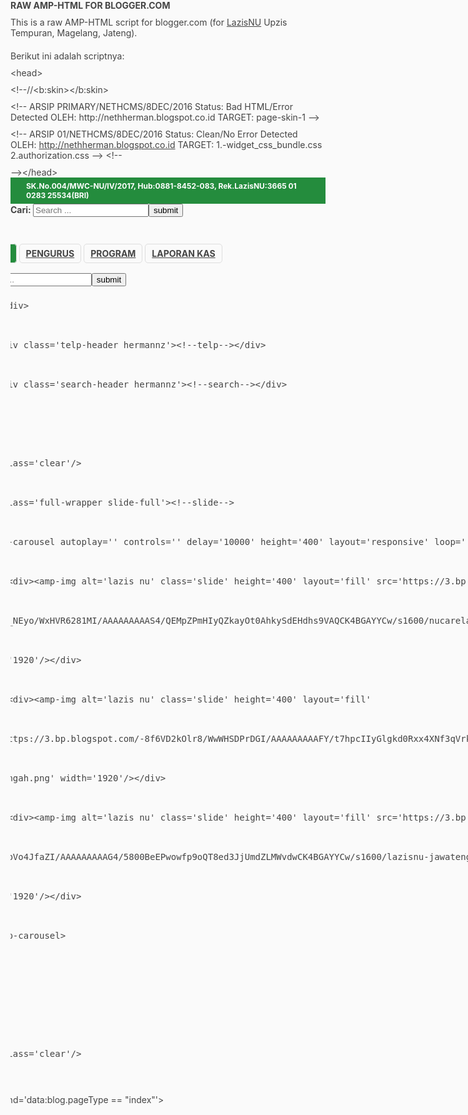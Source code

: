 # RAW AMP-HTML FOR BLOGGER.COM
This is a raw AMP-HTML script for blogger.com (for <a href="https://www.nulazis.org" target="_blank" title="LazisNU Upzis Tempuran">LazisNU</a> Upzis Tempuran, Magelang, Jateng).

Berikut ini adalah scriptnya:

<?xml version="1.0" encoding="UTF-8" ?>
<!DOCTYPE html>
<HTML amp='amp' itemid='https://www.nulazis.org/#WebPage' itemscope='' itemtype='https://schema.org/WebPage' lang='id-ID'>
&lt;head&gt;

&lt;!--//<b:skin><![CDATA[]]></b:skin>

<!-- WARNING! This template is originally &amp; officially designed by NETHCMS.com, All related to copying, distributing, editing is forbidden. 02 December 2016, Magelang - Jawa Tengah -->
<meta charset='utf-8'/>
<script async='async' src='https://cdn.ampproject.org/v0.js'/>
<script async='async' custom-element='amp-carousel' src='https://cdn.ampproject.org/v0/amp-carousel-0.1.js'/>
<script async='async' custom-element='amp-form' src='https://cdn.ampproject.org/v0/amp-form-0.1.js'/>
<script async='async' custom-element='amp-iframe' src='https://cdn.ampproject.org/v0/amp-iframe-0.1.js'/>
<script async='async' custom-element='amp-user-notification' src='https://cdn.ampproject.org/v0/amp-user-notification-0.1.js'/>
<script async='async' custom-element='amp-analytics' src='https://cdn.ampproject.org/v0/amp-analytics-0.1.js'/>
<meta content='width=device-width,minimum-scale=1,initial-scale=1' name='viewport'/>
<meta content='IE=Edge' http-equiv='X-UA-Compatible'/>
<meta content='6YSdb0gHZH1zjx-TPElk_Zmj4z3FnWrmAYpaPu2bYXI' name='google-site-verification'/>
<meta content='yes' name='mobile-web-app-capable'/>
<link href='https://1.bp.blogspot.com/-1sI063NxtN0/WxAXC3rXSHI/AAAAAAAAANI/nP6__69XrVssgsr6NWjAA1JBYYe1KxaqgCK4BGAYYCw/s1600/logo-lazis-nu-tempuran.png' rel='image_src'/>
<meta content='blogger' name='generator'/>
<meta content='id' property='og:locale'/>
<meta content='978956108944985' property='fb:app_id'/>
<meta content='716494285105363' property='fb:admins'/>
<meta content='website' property='og:type'/>
<meta content='indonesia' name='country'/>
<meta content='Romadhon JH &amp; Herman Mas' name='author'/>
<link href='https://plus.google.com/110107371673118537782/about' rel='author'/>
<link href='https://plus.google.com/110107371673118537782/posts' rel='publisher'/>
<link href='https://plus.google.com/110107371673118537782/posts' itemprop='publisher'/>
<meta content='NU CARE-LAZISNU Jawa Tengah Upzis Tempuran, Kabupaten Magelang: Organisasi Nonprofit dibidang pengelolaan Dana Zakat, Infaq dan Sedekah.' name='abstract'/>
<link href='https://2.bp.blogspot.com/-mJ9lSXlXWMc/WxAV6Osjx_I/AAAAAAAAAKs/IWYRmz1tg0cHLexeOXViLc5PdGkTZDWwgCK4BGAYYCw/s1600/apple-icon-57x57.png' rel='apple-touch-icon' sizes='57x57'/>
<link href='https://2.bp.blogspot.com/-R8rU9cVpJz0/WxAV_ZxqLrI/AAAAAAAAAK0/5pfecrCnF284gmUWPcThfoq4JCaZsJ7JQCK4BGAYYCw/s1600/apple-icon-60x60.png' rel='apple-touch-icon' sizes='60x60'/>
<link href='https://4.bp.blogspot.com/-I_A6E-49X_4/WxAWDfEwP4I/AAAAAAAAAK8/HWIY0Y8dTWYg0bjv7hjtzke32aEuyI4HgCK4BGAYYCw/s1600/apple-icon-72x72.png' rel='apple-touch-icon' sizes='72x72'/>
<link href='https://1.bp.blogspot.com/-0lLdGf_vkpo/WxAWG7ZLT2I/AAAAAAAAALE/KKrWeHy1QS05poNOCw8RZwQ29HwAGLNBgCK4BGAYYCw/s1600/apple-icon-76x76.png' rel='apple-touch-icon' sizes='76x76'/>
<link href='https://1.bp.blogspot.com/-lRNfw20R97w/WxAWKWp1QNI/AAAAAAAAALQ/2rhaUjKmTQAlqAb2o7PBg7xXUsPoZuCowCK4BGAYYCw/s1600/apple-icon-114x114.png' rel='apple-touch-icon' sizes='114x114'/>
<link href='https://2.bp.blogspot.com/-4i6YNkbGgDY/WxAWRuvZh6I/AAAAAAAAALc/_eUB2QGHmKY0_Vu1qVisekc44luHTzXawCK4BGAYYCw/s1600/apple-icon-120x120.png' rel='apple-touch-icon' sizes='120x120'/>
<link href='https://4.bp.blogspot.com/-1s2u7tPgn8o/WxAWWfhQs9I/AAAAAAAAALk/KSQ2tWh0MrIFYDF0OKltubkUCwo4n3VmgCK4BGAYYCw/s1600/apple-icon-144x144.png' rel='apple-touch-icon' sizes='144x144'/>
<link href='https://2.bp.blogspot.com/-gJLtPR3ArEI/WxAWZwKsycI/AAAAAAAAALw/CBOIjuBswRoinki7kPtE3r_-xApCWzxlACK4BGAYYCw/s1600/apple-icon-152x152.png' rel='apple-touch-icon' sizes='152x152'/>
<link href='https://1.bp.blogspot.com/-vNSovB6KUu0/WxAWmmb8ktI/AAAAAAAAAMM/rDf0vDvtIEInj97LaT8n460ZCm1-zU7OgCK4BGAYYCw/s1600/apple-icon-180x180.png' rel='apple-touch-icon' sizes='180x180'/>
<link href='https://1.bp.blogspot.com/-RTCzXkL6W2E/WxAWen90erI/AAAAAAAAAL8/GKFUvKe7hcsuG0EXkwH-9kYK9xx8iOAYgCK4BGAYYCw/s1600/android-icon-192x192.png' rel='icon' sizes='192x192' type='image/png'/>
<link href='https://3.bp.blogspot.com/-mKjAFkC0bgU/WxAWqigidlI/AAAAAAAAAMY/ChbKMm36tzo8LrO1LpJ0zh4AIEX-tZfzgCK4BGAYYCw/s1600/favicon-32x32.png' rel='icon' sizes='32x32' type='image/png'/>
<link href='https://4.bp.blogspot.com/-q1sNLqEKZRs/WxAWuM8N_6I/AAAAAAAAAMg/XTv3un9r0EInxL-1KZ1e1aA1GB3oFt9VwCK4BGAYYCw/s1600/favicon-96x96.png' rel='icon' sizes='96x96' type='image/png'/>
<link href='https://3.bp.blogspot.com/-a1nc7hH4F0Q/WxAWxsMuQ0I/AAAAAAAAAMo/6W6kjC8I89E7nloXW_opADryaAcpXFjdwCK4BGAYYCw/s1600/favicon-16x16.png' rel='icon' sizes='16x16' type='image/png'/>
<meta content='#ffffff' name='msapplication-TileColor'/>
<meta content='https://1.bp.blogspot.com/-0B9cbdRPbPY/WxAW1qa0wZI/AAAAAAAAAMw/56TSGPR2w6YL2nGXiI21OkmQ3DBhgBohACK4BGAYYCw/s1600/ms-icon-144x144.png' name='msapplication-TileImage'/>
<meta content='#ffffff' name='theme-color'/>
<link href='https://www.nulazis.org/feeds/posts/default' rel='alternate' title='NU CARE-LAZISNU - Atom' type='application/atom+xml'/>
<link href='https://www.nulazis.org/feeds/posts/default?alt=rss' rel='alternate' title='NU CARE-LAZISNU - RSS' type='application/rss+xml'/>
<link href='https://www.blogger.com/feeds/209114687854350757/posts/default' rel='service.post' title='NU CARE-LAZISNU - Atom' type='application/atom+xml'/>
<link href='https://www.nulazis.org/feeds/209114687854350757/comments/default' rel='alternate' title='NU CARE-LAZISNU - Atom' type='application/atom+xml'/>
<link href='https://www.blogger.com/openid-server.g' rel='openid.server'/>
<link href='https://www.nulazis.org/' rel='openid.delegate'/>
<link href='http://feeds.feedburner.com/nucarelazisnu' rel='alternate' title='NU CARE-LAZISNU - RSS' type='application/rss+xml'/>
<!--[if IE]> <script> (function() { var html5 = ("abbr,article,aside,audio,canvas,datalist,details," + "figure,footer,header,hgroup,mark,menu,meter,nav,output," + "progress,section,time,video").split(','); for (var i = 0; i < html5.length; i++) { document.createElement(html5[i]); } try { document.execCommand('BackgroundImageCache', false, true); } catch(e) {} })(); </script> <![endif]-->
<b:if cond='data:blog.pageType == &quot;index&quot;'>
<script type='application/ld+json'>{&quot;@context&quot;:&quot;https:\/\/schema.org&quot;,&quot;@type&quot;:&quot;WebSite&quot;,&quot;@id&quot;:&quot;#website&quot;,&quot;url&quot;:&quot;https:\/\/www.nulazis.org\/&quot;,&quot;name&quot;:&quot;LAZISNU&quot;,&quot;potentialAction&quot;:{&quot;@type&quot;:&quot;SearchAction&quot;,&quot;target&quot;:&quot;https:\/\/www.nulazis.org\/?q={q}&quot;,&quot;query-input&quot;:&quot;required name=q&quot;}}</script>
	<meta content='index,follow' name='robots'/>
    <title><data:blog.title/></title>
    <meta expr:content='data:blog.title' property='og:site_name'/>
    <link expr:href='data:blog.url' rel='canonical'/>
    <meta content='Lazis - SK.Nomor:004/MWC-NU/IV/2017 NU CARE-LAZISNU, Hub:0881-8452-083, Rekening LazisNU: 3665-01-0283-25534(BRI), Tempuran, Magelang, Jateng.' name='description'/>
    <meta itemprop='lazis,lazisnu,lazis nu' name='keywords'/>
    <meta expr:content='data:blog.url' property='og:url'/>
    <meta expr:content='data:blog.title' property='og:title'/>
    <meta content='Lazis - SK.Nomor:004/MWC-NU/IV/2017 NU CARE-LAZISNU, Hub:0881-8452-083, Rekening LazisNU: 3665-01-0283-25534(BRI), Tempuran, Magelang, Jateng.' property='og:description'/>
    <meta content='http://1.bp.blogspot.com/-1sI063NxtN0/WxAXC3rXSHI/AAAAAAAAANI/nP6__69XrVssgsr6NWjAA1JBYYe1KxaqgCK4BGAYYCw/s1600/logo-lazis-nu-tempuran.png' property='og:image'/>
<script type='application/ld+json'>{&quot;@context&quot;:&quot;https://schema.org&quot;,&quot;@id&quot;:&quot;LocalBusiness&quot;,&quot;@type&quot;:&quot;LocalBusiness&quot;,&quot;address&quot;: {&quot;@type&quot;:&quot;PostalAddress&quot;,&quot;addressLocality&quot;:&quot;Magelang&quot;,&quot;addressRegion&quot;:&quot;Jawa Tengah 56161&quot;,&quot;streetAddress&quot;:&quot;Jl. Magelang-purworejo KM.8, Banjarsari, Tempurejo, Tempuran&quot;},&quot;name&quot;:&quot;NU CARE-LAZISNU JAWA TENGAH UPZIS TEMPURAN&quot;,&quot;telephone&quot;:&quot;+628818452083&quot;,&quot;image&quot;:&quot;https://3.bp.blogspot.com/-X33PulHubJ0/WwRSzCHIGxI/AAAAAAAAAFA/xos3s2WAHmIyQhvSAUpFXIlSmuAo29EeACK4BGAYYCw/s1600/nucare-lazisnu-jawatengah.png&quot;,&quot;priceRange&quot;:&quot;$&quot;}</script>
<b:elseif cond='data:blog.pageType == &quot;item&quot;'/>
	<meta content='index,follow' name='robots'/>
    <title><data:blog.pageName/></title>
    <meta expr:content='data:blog.pageName' property='og:site_name'/>
    <link expr:href='data:blog.url' rel='canonical'/>
    <meta expr:content='data:blog.metaDescription' name='description'/>
    <meta itemprop='lazis,lazisnu,lazis nu' name='keywords'/>
    <meta expr:content='data:blog.url' property='og:url'/>
    <meta expr:content='data:blog.pageName' property='og:title'/>
    <meta expr:content='data:blog.metaDescription' property='og:description'/>
    <meta content='http://1.bp.blogspot.com/-1sI063NxtN0/WxAXC3rXSHI/AAAAAAAAANI/nP6__69XrVssgsr6NWjAA1JBYYe1KxaqgCK4BGAYYCw/s1600/logo-lazis-nu-tempuran.png' property='og:image'/>
    <meta expr:content='data:blog.pageName' name='dc.title'/>
    <meta content='lazis,lazisnu,lazis nu' name='dc.keywords'/>
    <meta expr:content='data:post.metaDescription' name='dc.description'/>
<b:elseif cond='data:blog.pageType == &quot;static_page&quot;'/>
	<meta content='index,follow' name='robots'/>
    <title><data:blog.pageName/></title>
    <meta expr:content='data:blog.pageName' property='og:site_name'/>
    <link expr:href='data:blog.url' rel='canonical'/>
    <meta expr:content='data:blog.metaDescription' name='description'/>
    <meta itemprop='lazis,lazisnu,lazis nu' name='keywords'/>
    <meta expr:content='data:blog.url' property='og:url'/>
    <meta expr:content='data:blog.pageName' property='og:title'/>
    <meta expr:content='data:blog.metaDescription' property='og:description'/>
    <meta content='http://1.bp.blogspot.com/-1sI063NxtN0/WxAXC3rXSHI/AAAAAAAAANI/nP6__69XrVssgsr6NWjAA1JBYYe1KxaqgCK4BGAYYCw/s1600/logo-lazis-nu-tempuran.png' property='og:image'/>
    <meta expr:content='data:blog.pageName' name='dc.title'/>
    <meta itemprop='lazis,lazisnu,lazis nu' name='dc.keywords'/>
    <meta expr:content='data:blog.metaDescription' name='dc.description'/>
<b:elseif cond='data:blog.pageType == &quot;error_page&quot;'/>
	<title>PAGE NOT FOUND</title>
    <meta content='noindex,nofollow' name='robots'/>
<b:elseif cond='data:blog.pageType == &quot;archive&quot;'/>
	<title>NU CARE-LAZISNU <data:blog.pageName/></title>
    <meta content='noodp' name='robots'/>
<b:elseif cond='data:blog.searchLabel'/>
	<title>LABEL NU CARE-LAZISNU </title>
    <meta content='noodp' name='robots'/>
</b:if>
&lt;!--
ARSIP PRIMARY/NETHCMS/8DEC/2016
Status: Bad HTML/Error Detected
OLEH: http://nethherman.blogspot.co.id
TARGET:
page-skin-1
--&gt;
<style amp-custom='amp-custom'>
@font-face {
font-family:&#39;Open Sans&#39;;
font-style:normal;
font-weight:400;
src:local(&#39;Open Sans&#39;), local(&#39;OpenSans&#39;),url(&#39;https://fonts.gstatic.com/s/opensans/v13/K88pR3goAWT7BTt32Z01mxJtnKITppOI_IvcXXDNrsc.woff2&#39;) format(&#39;woff2&#39;);
unicode-range: U+0460-052F, U+20B4, U+2DE0-2DFF, U+A640-A69F;
}
html,body,div,span,applet,object,amp-iframe,h1,h2,h3,h4, h5,h6,p,blockquote,pre,a,abbr,acronym,address,big,cite,code,del,dfn,em,amp-img,ins,kbd,q,s,samp,small, strike,strong, sub,sup,tt,var,b,u,i,center,dl,dt,dd,ol,ul,li,fieldset,form,label,legend,table,caption,tbody,tfoot,thead,tr,th,td,article,aside,canvas,details,embed,figure,figcaption,footer,header,hgroup,menu,nav,output,ruby,section,summary,time,mark,audio,video,ol,ul,article,aside,details,figcaption,figure,footer,header,hgroup,menu,nav,section,.widget,.widget-content,#blog-pager,#blog1,.post,.hentry,.post-body,.post-title,.entry-title{
margin:0;padding:0;border:0;font-family:&#39;Open Sans&#39;,sans-serif;letter-spacing:0px;font-size:14px;-webkit-font-smoothing:antialiased;color:#444444;background:none;}b,strong{font-weight:bold;}
blockquote, q{quotes:none;}
blockquote:before,blockquote:after, q:before,q:after{content:none;}
table{border-collapse:collapse;border-spacing:0;}
*,*:after,*:before{-webkit-box-sizing:border-box;box-sizing:border-box;}
a.skip-main:focus,a.skip-main:active{color:#444444; background-color:#FFF4CC;left:0px;top:0px; right:0px;width:100%;height:auto; overflow:hidden;margin:0px auto;padding:7px 0px;text-align:center;font-size:1.2em; z-index:99999;}
a.skip-main{left:-999px;position:absolute;top:auto;width:1px;height:1px;overflow:hidden;z-index:-99999;}
.clear{clear:both;}
header,section,.widget,h1,h2,h3,h4,h5,h6,ol,ul,li,nav,aside,body,abbr,code,pre,blockquote,footer,article{margin:0;padding:0word-wrap:break-word;}

a,a:hover,abbr,acronym{border:0px;text-decoration:none;}
.feed-links,span.reaction-buttons,.sb-email,.sb-blog,.sb-pinterest,sb-facebook,.sb-twitter,.goog-inline-block,.google-plus-share-container,.post-icons,.post-backlinks,.post-comment-link,.post-share-buttons,#backlinkDeleteIcon,#backlinks,#comment-form, #commentDeleteIcon, #comment_count_picker, #comment_picker, #comments, #feedLinks,#feedLinksBody,#iframe_comments,#mobile-index-post,#mobile-main,#mobile-nextprev,#mobile-post,#iframe_comments,.hidden,span.postedby,span.at,abbr.published,span.post-labels,#blog-pager,.blog-pager,span#blog-pager-newer-link a,span#blog-pager-older-link a,#PopularPosts1 h4,#PopularPosts1 h2,#mobile-nextprev,#mobile-main,#mobile-index-post,#iframe_comments,#mobile-post,#nextprev,#postQuickEdit,#shareButtons,#threaded-comment-form,#threaded_comment_js,#threaded_comments,#feedLinksBody,#feedLinks,#comments,#comment_picker,#comment_count_picker,#commentDeleteIcon,#comment-form,#backlinks,#backlinkDeleteIcon,#Label1 h2,#Label1 h4{display:none;visibility:hidden;}

html{width:100%;background:#ffffff;height:100%;}
body,.outer{font-family:&#39;Open Sans&#39;,sans-serif;-webkit-font-smoothing:antialiased;-moz-osx-font-smoothing: grayscale;color:#444;font-size:14px;width:100%;margin:0px auto;padding:0px;/*background-image:url(&quot;https://1.bp.blogspot.com/-9vQqxSsqH2A/WwW52676hRI/AAAAAAAAAGI/JBp49rjLY_MHMxWyblZPST6M3Quzh994gCK4BGAYYCw/s1600/bg-lazis-wa.png&quot;);background-repeat:repeat;*/background:#fafafa;}
a{text-decoration:none;color:#ED6C63;}
a:hover{text-decoration:none;color:#333333;}
.post ul,.post ol{padding-left:13px;}
amp-img{border:0px;}

/******* start:homepage ********/
.body-wrapper{width:100%;margin:0px;padding:0px;}
.full-wrapper{width:100%;margin:0px;padding:0px;}
.content-wrapper{width:1024px;margin:0px auto;padding:0px;/*border:1px solid #dedede;border-radius:0px;*/}
.header-menu{min-height:10px;overflow:hidden;display:block;line-height:2;margin-top:7px;max-width:990px;}
.hermannz{float:left;}
.nzherman{float:right;}
.logo-header{max-width:220px;margin:0px;padding:10px 10px 10px 0px;}
.logo-header amp-img{width:220px;height:40px;}
.menu-header{line-height:4.500;}
.menu-header a{font-size:14px;font-weight:bold;padding:6px 10px;text-transform:uppercase;background:#fafafa;border:1px solid #dedede;border-radius:5px;}
a.home-bg{color:#fff;background:#248C3D;}
a.home-bg:hover{color:#248C3D;background:#fafafa;}
amp-img.slide{border-bottom:5px solid #E6E6E6;}
amp-user-notification{margin:0px;padding:5px 25px;text-align:center;background:rgba(0,0,0,0.5);}
amp-user-notification small a,amp-user-notification small{font-size:12px;color:#fff;text-shadow:1px 1px 1px #000;}
amp-user-notification button{border:#dedede;background:#fafafa;color:#000;font-size:12px;margin:0;padding:3px 11px;border-radius:3px;cursor:pointer;}
amp-user-notification button:hover{background:#444;color:#fff;}
.amp-carousel-button{visibility:hidden;display:none;}
/*amp-carousel.nz{margin: 0px 15px 0px 10px;}*/
/*amp-carousel.nz{box-shadow:0 4px 8px 0 rgba(0, 0, 0, 0.2),0 6px 20px 0 rgba(0, 0, 0, 0.19);text-align:center;margin:0;padding:0;display:block;}*/
.bg-ribbon{max-width:100%;line-height:1.4;background:#248C3D;margin:0px;padding:0;border-bottom:5px solid #48B750;}
.top-ribbon{height:auto;max-width:1024px;font-size:12px;font-weight:bold;background:#248C3D;color:#fff;margin:0px auto;padding:6px 25px;}
h1.post-title,h1.entry-title{
text-transform:uppercase;
font-size:27px;
color:#E86063;
margin-bottom:15px;
border-bottom:1px solid #dedede;
}
  .center-me p,.center-me h3{text-align:center;margin:0px auto;padding:10px 30px;max-width:1024px;}
  .center-me p b{color:#248C3D;font-size:16px;}

  input.search-me{border:1px solid #dedede;padding:5px 35px 5px 15px;margin:0px;margin-left:0px;margin-left:5px;color:#777;border-radius:4px;}
  input#cari-deh{width:100%;border-radius:0px;}
  span.txtcari{position:relative;}
  span amp-img.icon{position:absolute;top:1px;right:10px;left:auto;width:16px;height:16px;}
<b:if cond='data:blog.pageType == &quot;index&quot;'>
  .author-profile{display:none;visibility:hidden;}
  .post{position:relative;float:left;max-width:320px;display:block;margin:10px;text-align:center;background:#E6E6E6;min-height:250px;border:1px solid #E6E6E6;border-radius:4px;overflow:hidden;}
  span.date-header{display:none;visibility:hidden;}
  h3.post-title a,h3.entry-title a{text-align:right;text-transform:uppercase;font-size:15px;font-weight:bold;color:#fff;vertical-align:middle;}
  h3.post-title,h3.entry-title{margin:0px;min-height:80px;background:#248C3D;padding:18px 30px;text-align:center;}
  p.lazis-postsummary{text-transform:capitalize;font-size:14px;font-weight:300;line-height:1.6;padding:25px 15px;}
  span.segi3{position:absolute;z-index:10;top:0;left:0;right:auto;bottom:auto;width:0;height:0;border-top:50px solid #48B750;border-right:50px solid transparent;}
  .post-footer-line{margin:2px 0px 20px 0px;}
  .sangkar-info{max-width:100%;overflow:hidden;display:block;padding:10px;position:relative;}
  .inner-info-left{max-width:320px;float:left;margin-right:5px;}
  .inner-info-right{max-width:660px;float:left;margin-left:5px;}
  h3.info1{text-align:left;}
  h3.info2{text-align:left;}
  h3.info1,h3.info2{font-size:15px;margin:15px 0px;text-transform:uppercase;color:#248C3D;background:#fafafa;padding:10px;border:1px solid #dedede;border-radius:3px;}
  .heading{position:relative;display:block;background:transparent;color:#fafafa;margin:0px auto;padding:25px;margin-top:-15px;}
  ul li,ol li{list-style:non;list-style-image:none;}
  .heading,.bantulah-orang-miskin{display:block;visibility:visible;}
<b:else/>
  .author-profile{display:block;visibility:visible;}
  .post ul li, .post ol li{margin-left:25px;display:block;position:relative;font-size:14px;}
  .sebelah-kiri{max-width:24%;margin-top:5px;float:left;margin-right:15px;padding-right:10px;margin-bottom:10px;text-align:left;background:#1890B0;border:1px solid #dedede;color:#fff;padding:15px;border-radius:3px;text-transform:capitalize;font-size:12px;font-weight:300;}
  .sebelah-kiri p a,.sebelah-kiri p{color:#fafafa;text-transform:capitalize;font-size:12px;font-weight:300;}
  .sebelah-kiri p a:hover{color:#000;}
  .heading,.bantulah-orang-miskin{display:none;visibility:hidden;}
  .post{float:left;max-width:1024px;display:block;margin:10px 0px;padding:10px 0px;text-align:justify;line-height:1.4;}
  span.date-header{font-size:12px;font-weight:bold;color:#777;margin:0;padding:0;}
  #lazisnu-jateng{padding:0px 15px;}
  .sangkar-info{max-width:100%;overflow:hidden;display:block;padding:10px;position:relative;}
  .inner-info-left{max-width:320px;float:left;margin-right:5px;}
  .inner-info-right{max-width:660px;float:left;margin-left:5px;}
  h3.info1{text-align:left;}
  h3.info2{text-align:left;}
  h3.info1,h3.info2{margin:15px 0px;text-transform:uppercase;color:#248C3D;background:#fafafa;padding:10px;border:1px solid #dedede;border-radius:3px;}
</b:if>

/* Breadcrumbs */
.breadcrumbs{
padding:10px 30px;
background:rgba(0,0,0,0.7);
margin-bottom:20px;
color:#fafafa;
}
.breadcrumbs a,.post-info a {color:#fff;}
.breadcrumbs a:hover,.post-info a:hover {color:#fafafa;}
blockquote{font-size:17px;font-weight:400;color:#99816A;border-left:5px solid #999;padding-left:25px;margin:5px 25px;text-align:left;}
.post-footer,.post-footer-line,.post-footer-line-1{display:block;visibility:visible;}
.author-profile{
margin:10px 0px;
padding:10px;
background:#dedede;
border:1px solid #777;
float:left;
  }
.author-profile amp-img{
float:left;
margin-right:15px;
border-radius:50%;
  }
  a.g-profile span{font-weight:bold;color:#E86063;}
.author-profile span,.author-profile span a{font-size:12px;color:#777;}

  .pakar-seo{max-width:456px;height:auto;}
  p.home-lazisnu{display:none;visibility:hidden;}
  p{padding:10px 0px;}
  .sangkar-info p{text-align:justify;}
  .sangkar-info p.nrz{text-align:left;}
  hr{border:0;height:1px;color:#E6E6E6;background:#E6E6E6;}
footer{max-width:100%;line-height:1.4;background:#4E4E4E;margin:0px;padding:20px 10px;border-top:5px solid #E6E6E6;overflow:hidden;display:block;}
.inner-footer{max-width:1024px;font-size:12px;background:transparent;margin:0px auto;padding:20px 10px;}
  .box-footer-start{float:left;max-width:130px;margin:0px 7px 0px 0px;}
  .box-footer-end{float:right;max-width:130px;margin:0px 0px 0px 7px;}
  .box-footer{float:left;max-width:130px;margin:0px 6px;}
  .box-footer h5,.box-footer p,.box-footer-start h5,.box-footer-start p,.box-footer-end h5,.box-footer-end p{color:#EEE;padding-bottom:20px;}
.box-footer h5,.box-footer-start h5,.box-footer-end h5{color:#7EBDCA;padding-bottom:0px;font-weight:bold;text-transform:uppercase;}
  p.attribution{text-align:justify;}
  p.attribution small{color:#999;padding:25px 0px;margin:0px;max-width:1024px;font-size:11px;font-weight:300;line-height:1.2;}
  p.attribution small a{color:#EC6A62;font-size:11px;font-weight:600;line-height:1.2;}
<b:if cond='data:blog.pageType == &quot;index&quot;'>
  .heading h1,.heading h2{margin:0;padding:5px 15px;text-align:center;font-family:&#39;Open Sans&#39;,sans-serif;}.heading h1,.heading h1 a{font-size:27px;text-transform:uppercase;font-family:&#39;Open Sans&#39;,sans-serif;}
  .heading h2{font-size:21px;color:#248C3D;}
</b:if>
  .popular-posts amp-img{float:left;margin-right:15px;border:3px solid #dedede;border-radius:3px;}
  .popular-posts .item-title a{font-size:17px;font-weight:bold;text-transform:uppercase;margin-top:12px;}
  .popular-posts ul li{list-style:none;list-style-image:none;margin:10px 0px;}
  p.info-romadhon strong{font-size:12px;color:#797979;}
.box-transfer{position:fixed;top:0;right:10px;left:auto;max-width:160px;min-height:100px;background:#fafafa;border-left:10px solid #dedede;border-right:10px solid #dedede;border-radius:0px 0px 50% 50%;margin:0;padding:15px;}
.box-transfer a amp-img{margin:0px auto;padding:0;position:relative;left:-12px;top:-15px;}
  .box-transfer{display:none;}
h3.rekening{background:#ED6C63;border:1px solid #fafafa;border-radius:3px;padding:5px 25px;margin:0px auto;line-height:1.4;font-size:21px;color:#fafafa;max-width:1000px;}
  .nulazis,p.nulazis b{text-align:center;color:#ccc;padding-bottom:25px;}
  b.mbuh a{font-size:14px;text-transform:uppercase;}
  .box-footer-end amp-img{border:1px solid #dedede;border-radius:50%;}
#onlivechat{background:transparent;position:fixed;max-height:auto;max-width:500px;bottom:1px;left:0px;padding:0px;margin:0px;}input.ssg{display:none;}label.ssg strong{cursor:pointer;background:#33877D;line-height:1.40;font-size:12px;margin:0px;border-radius:0px;padding:0px;color:#fff;position:fixed;padding:3px 15px 3px 15px;bottom:0px;left:0px;width:180px;z-index:99999;border:7px solid #ffffff;}label.ssg:hover{background:#444;color:#fff;overflow:hidden;font-weight:bold;}#mainfb{-webkit-transition:height .3s ease;height:0;overflow:hidden;width:250px;background:transparent;margin-top:0px;margin-bottom:0px;margin-left:0px;padding:0px;bottom:10px;}input.ssg:checked + #mainfb{height:423px;max-width:250px;min-width:180px;width:250px;z-index:999;}img.chat{background:transparent;width:20px;height:20px;float:left;margin-right:10px;vertical-align:middle;display:table;}#klikfb{}.cs amp-img{position:fixed;top:auto;right:auto;left:0px;bottom:0px;margin:0;padding:1px;z-index:-1;}amp-iframe{border-bottom:0px solid transparent;border-top:0px solid transparent;}label.ssg a{color:#fff;}

.bungkus-nu{overflow:hidden;display:block;max-width:1024px;margin:0px auto;padding:10px;text-align:center;margin-top:-30px;margin-bottom:10px;}
.nu-1,.nu-2,.nu-3,.nu-4{float:left;margin:0px;}
.nu-1{max-width:25%;padding-left:2px;padding-right:2px;}
.nu-2{max-width:25%;padding-left:2px;padding-right:2px;}
.nu-3{max-width:25%;padding-left:2px;padding-right:2px;}
.nu-4{max-width:25%;padding-left:2px;padding-right:2px;}
.bungkus-nu h3{font-size:18px;text-transform:uppercase;margin:15px 0px;color:#ED6C63;background:#E6E6E6;padding:5px;border:1px solid #dedede;}
.bungkus-nu h4{font-size:14px;text-transform:uppercase;color:#248C3D;font-weight:bold;margin-bottom:15px;}
.bungkus-nu amp-img{border:1px solid #dedede;border-radius:4px;}
.bungkus-nu p{margin:0px auto;margin-top:0px;padding:10px;background:#dedede;margin-top:5px;border:1px solid #777;border-radius:3px;}
h3{font-size:18px;text-transform:uppercase;}
.wa{position:fixed;top:auto;right:10px;bottom:1px;left:auto;margin:0;padding:0;}
.div-frame-gallery{max-width:100%;overflow:hidden;display:block;}
.div-photo1,.div-photo2{float:left;width:340px;height:340;padding:1px;text-align:left;}
.div-photo1{margin:5px 5px 5px 0px;}
.div-photo2{margin:5px 0px 5px 5px;}
form{display:inline-block;}
.mobile-only{display:none;visibility:hidden;margin:0px auto;width:100%}
  

@media screen and (max-width:52.75em){
.bungkus-nu,.nu-1,.nu-2,.nu-3,.nu-4,.top-ribbon,h3.info1,h3.info2,.sebelah-kiri,amp-img,.center-me p,.center-me h3,.heading h1,.heading h2,h3.rekening,.content-wrapper,.inner-info-right,.inner-info-left,.post,.box-footer-start,.box-footer-end,.box-footer{float:none;max-width:100%;height:auto;margin:0px auto;padding:5px;position:relative;display:block;text-align:center;}
amp-carousel,amp-img.icon,.header-menu,.slide-full{display:none;visibility:hidden;}.div-photo1,.div-photo2{max-width:100%;margin:5px;padding:1px;float:none;display:block;text-align:center;}
.sebelah-kiri,h3.info1,h3.info2{margin-bottom:20px;}
.item-content{text-align:left;}
.post ul,.post ol{padding:0;margin-left:-25px;}
.sangkar-info p.nrz,p.nrz,p.attribution{text-align:center;max-width:100%;margin:0px auto;padding:10px;}
.top-ribbon{margin-bottom:10px;}
p.home-lazisnu{display:block;visibility:visible;text-align:center;}
p.home-lazisnu a{text-decoration:none;color:#0099FF;font-size:14px;font-weight:bold;}
p.home-lazisnu a:hover{text-decoration:none;color:#444;font-size:14px;font-weight:bold;}
<b:if cond='data:blog.pageType == &quot;index&quot;'>
.bungkus-nu{display:block;visibility:visible;}
<b:else/>
.bungkus-nu{display:none;visibility:hidden;}
</b:if>
.mobile-only{display:block;visibility:visible;}
.mobile-only b{padding-left:15px;color:#fafafa;}
}

@media screen and (max-width:43em){
.bungkus-nu,.nu-1,.nu-2,.nu-3,.nu-4,.top-ribbon,h3.info1,h3.info2,.sebelah-kiri,amp-img,.center-me p,.center-me h3,.heading h1,.heading h2,h3.rekening,.content-wrapper,.inner-info-right,.inner-info-left,.post,.box-footer-start,.box-footer-end,.box-footer{float:none;max-width:100%;height:auto;margin:0px auto;padding:5px;position:relative;display:block;text-align:center;}
amp-carousel,amp-img.icon,.header-menu,.slide-full{display:none;visibility:hidden;}.div-photo1,.div-photo2{max-width:100%;margin:5px;padding:1px;float:none;display:block;text-align:center;}
.sebelah-kiri,h3.info1,h3.info2{margin-bottom:20px;}
.item-content{text-align:left;}
.post ul,.post ol{padding:0;margin-left:-25px;}
.sangkar-info p.nrz,p.nrz,p.attribution{text-align:center;max-width:100%;margin:0px auto;padding:10px;}
.top-ribbon{margin-bottom:10px;}
.pakar-seo{max-width:100%;height:auto;}
p.home-lazisnu{display:block;visibility:visible;text-align:center;}
p.home-lazisnu a{text-decoration:none;color:#0099FF;font-size:14px;font-weight:bold;}
p.home-lazisnu a:hover{text-decoration:none;color:#444;font-size:14px;font-weight:bold;}
<b:if cond='data:blog.pageType == &quot;index&quot;'>
.bungkus-nu{display:block;visibility:visible;}
<b:else/>
.bungkus-nu{display:none;visibility:hidden;}
</b:if>
.mobile-only{display:block;visibility:visible;}
.mobile-only b{padding-left:15px;color:#fafafa;}
}

@media screen and (max-width:36em){
.bungkus-nu,.nu-1,.nu-2,.nu-3,.nu-4,.top-ribbon,h3.info1,h3.info2,.sebelah-kiri,amp-img,.center-me p,.center-me h3,.heading h1,.heading h2,h3.rekening,.content-wrapper,.inner-info-right,.inner-info-left,.post,.box-footer-start,.box-footer-end,.box-footer{float:none;max-width:100%;height:auto;margin:0px auto;padding:5px;position:relative;display:block;text-align:center;}
amp-carousel,amp-img.icon,.header-menu,.slide-full{display:none;visibility:hidden;}.div-photo1,.div-photo2{max-width:100%;margin:5px;padding:1px;float:none;display:block;text-align:center;}
.sebelah-kiri,h3.info1,h3.info2{margin-bottom:20px;}
.item-content{text-align:left;}
.post ul,.post ol{padding:0;margin-left:-25px;}
.sangkar-info p.nrz,p.nrz,p.attribution{text-align:center;max-width:100%;margin:0px auto;padding:10px;}
.top-ribbon{margin-bottom:10px;}
.pakar-seo{max-width:100%;height:auto;}
p.home-lazisnu{display:block;visibility:visible;text-align:center;}
p.home-lazisnu a{text-decoration:none;color:#0099FF;font-size:14px;font-weight:bold;}
p.home-lazisnu a:hover{text-decoration:none;color:#444;font-size:14px;font-weight:bold;}
<b:if cond='data:blog.pageType == &quot;index&quot;'>
.bungkus-nu{display:block;visibility:visible;}
<b:else/>
.bungkus-nu{display:none;visibility:hidden;}
</b:if>
.mobile-only{display:block;visibility:visible;}
.mobile-only b{padding-left:15px;color:#fafafa;}
}

@media only screen and (min-device-width:320px) and (max-device-width:568px){
.bungkus-nu,.nu-1,.nu-2,.nu-3,.nu-4,.top-ribbon,h3.info1,h3.info2,.sebelah-kiri,amp-img,.center-me p,.center-me h3,.heading h1,.heading h2,h3.rekening,.content-wrapper,.inner-info-right,.inner-info-left,.post,.box-footer-start,.box-footer-end,.box-footer{float:none;max-width:100%;height:auto;margin:0px auto;padding:5px;position:relative;display:block;text-align:center;}
amp-carousel,amp-img.icon,.header-menu,.slide-full{display:none;visibility:hidden;}.div-photo1,.div-photo2{max-width:100%;margin:5px;padding:1px;float:none;display:block;text-align:center;}
.sebelah-kiri,h3.info1,h3.info2{margin-bottom:20px;}
.item-content{text-align:left;}
.post ul,.post ol{padding:0;margin-left:-25px;}
.sangkar-info p.nrz,p.nrz,p.attribution{text-align:center;max-width:100%;margin:0px auto;padding:10px;}
.top-ribbon{margin-bottom:10px;}
.pakar-seo{max-width:100%;height:auto;}
p.home-lazisnu{display:block;visibility:visible;text-align:center;}
p.home-lazisnu a{text-decoration:none;color:#0099FF;font-size:14px;font-weight:bold;}
p.home-lazisnu a:hover{text-decoration:none;color:#444;font-size:14px;font-weight:bold;}
<b:if cond='data:blog.pageType == &quot;index&quot;'>
.bungkus-nu{display:block;visibility:visible;}
<b:else/>
.bungkus-nu{display:none;visibility:hidden;}
</b:if>
.mobile-only{display:block;visibility:visible;}
.mobile-only b{padding-left:15px;color:#fafafa;}
}

@media only screen and (max-width: 480px){
.bungkus-nu,.nu-1,.nu-2,.nu-3,.nu-4,.top-ribbon,h3.info1,h3.info2,.sebelah-kiri,amp-img,.center-me p,.center-me h3,.heading h1,.heading h2,h3.rekening,.content-wrapper,.inner-info-right,.inner-info-left,.post,.box-footer-start,.box-footer-end,.box-footer{float:none;max-width:100%;height:auto;margin:0px auto;padding:5px;position:relative;display:block;text-align:center;}
amp-carousel,amp-img.icon,.header-menu,.slide-full{display:none;visibility:hidden;}.div-photo1,.div-photo2{max-width:100%;margin:5px;padding:1px;float:none;display:block;text-align:center;}
.sebelah-kiri,h3.info1,h3.info2{margin-bottom:20px;}
.item-content{text-align:left;}
.post ul,.post ol{padding:0;margin-left:-25px;}
.sangkar-info p.nrz,p.nrz,p.attribution{text-align:center;max-width:100%;margin:0px auto;padding:10px;}
.top-ribbon{margin-bottom:10px;}
p.home-lazisnu{display:block;visibility:visible;text-align:center;}
p.home-lazisnu a{text-decoration:none;color:#0099FF;font-size:14px;font-weight:bold;}
p.home-lazisnu a:hover{text-decoration:none;color:#444;font-size:14px;font-weight:bold;}
<b:if cond='data:blog.pageType == &quot;index&quot;'>
.bungkus-nu{display:block;visibility:visible;}
<b:else/>
.bungkus-nu{display:none;visibility:hidden;}
</b:if>
.mobile-only{display:block;visibility:visible;}
.mobile-only b{padding-left:15px;color:#fafafa;}
}

@media only screen and (min-device-width:320px) and (max-device-width:480px){
.bungkus-nu,.nu-1,.nu-2,.nu-3,.nu-4,.top-ribbon,h3.info1,h3.info2,.sebelah-kiri,amp-img,.center-me p,.center-me h3,.heading h1,.heading h2,h3.rekening,.content-wrapper,.inner-info-right,.inner-info-left,.post,.box-footer-start,.box-footer-end,.box-footer{float:none;max-width:100%;height:auto;margin:0px auto;padding:5px;position:relative;display:block;text-align:center;}
amp-carousel,amp-img.icon,.header-menu,.slide-full{display:none;visibility:hidden;}.div-photo1,.div-photo2{max-width:100%;margin:5px;padding:1px;float:none;display:block;text-align:center;}
.sebelah-kiri,h3.info1,h3.info2{margin-bottom:20px;}
.item-content{text-align:left;}
.post ul,.post ol{padding:0;margin-left:-25px;}
.sangkar-info p.nrz,p.nrz,p.attribution{text-align:center;max-width:100%;margin:0px auto;padding:10px;}
.top-ribbon{margin-bottom:10px;}
.pakar-seo{max-width:100%;height:auto;}
p.home-lazisnu{display:block;visibility:visible;text-align:center;}
p.home-lazisnu a{text-decoration:none;color:#0099FF;font-size:14px;font-weight:bold;}
p.home-lazisnu a:hover{text-decoration:none;color:#444;font-size:14px;font-weight:bold;}
<b:if cond='data:blog.pageType == &quot;index&quot;'>
.bungkus-nu{display:block;visibility:visible;}
<b:else/>
.bungkus-nu{display:none;visibility:hidden;}
</b:if>
.mobile-only{display:block;visibility:visible;}
.mobile-only b{padding-left:15px;color:#fafafa;}
}
  input.hidden-me{display:none;}
@media screen and (max-width:640px){
.bungkus-nu,.nu-1,.nu-2,.nu-3,.nu-4,.top-ribbon,h3.info1,h3.info2,.sebelah-kiri,amp-img,.center-me p,.center-me h3,.heading h1,.heading h2,h3.rekening,.content-wrapper,.inner-info-right,.inner-info-left,.post,.box-footer-start,.box-footer-end,.box-footer{float:none;max-width:100%;height:auto;margin:0px auto;padding:5px;position:relative;display:block;text-align:center;}
amp-carousel,amp-img.icon,.header-menu,.slide-full{display:none;visibility:hidden;}.div-photo1,.div-photo2{max-width:100%;margin:5px;padding:1px;float:none;display:block;text-align:center;}
.sebelah-kiri,h3.info1,h3.info2{margin-bottom:20px;}
.item-content{text-align:left;}
.post ul,.post ol{padding:0;margin-left:-25px;}
.sangkar-info p.nrz,p.nrz,p.attribution{text-align:center;max-width:100%;margin:0px auto;padding:10px;}
.top-ribbon{margin-bottom:10px;}
p.home-lazisnu{display:block;visibility:visible;text-align:center;}
p.home-lazisnu a{text-decoration:none;color:#0099FF;font-size:14px;font-weight:bold;}
p.home-lazisnu a:hover{text-decoration:none;color:#444;font-size:14px;font-weight:bold;}
<b:if cond='data:blog.pageType == &quot;index&quot;'>
.bungkus-nu{display:block;visibility:visible;}
<b:else/>
.bungkus-nu{display:none;visibility:hidden;}
</b:if>
.mobile-only{display:block;visibility:visible;}
.mobile-only b{padding-left:15px;color:#fafafa;}
}

@media only screen and (max-width:768px){
.bungkus-nu,.nu-1,.nu-2,.nu-3,.nu-4,.top-ribbon,h3.info1,h3.info2,.sebelah-kiri,amp-img,.center-me p,.center-me h3,.heading h1,.heading h2,h3.rekening,.content-wrapper,.inner-info-right,.inner-info-left,.post,.box-footer-start,.box-footer-end,.box-footer{float:none;max-width:100%;height:auto;margin:0px auto;padding:5px;position:relative;display:block;text-align:center;}
amp-carousel,amp-img.icon,.header-menu,.slide-full{display:none;visibility:hidden;}.div-photo1,.div-photo2{max-width:100%;margin:5px;padding:1px;float:none;display:block;text-align:center;}
.sebelah-kiri,h3.info1,h3.info2{margin-bottom:20px;}
.item-content{text-align:left;}
.post ul,.post ol{padding:0;margin-left:-25px;}
.sangkar-info p.nrz,p.nrz,p.attribution{text-align:center;max-width:100%;margin:0px auto;padding:10px;}
.top-ribbon{margin-bottom:10px;}
p.home-lazisnu{display:block;visibility:visible;text-align:center;}
p.home-lazisnu a{text-decoration:none;color:#0099FF;font-size:14px;font-weight:bold;}
p.home-lazisnu a:hover{text-decoration:none;color:#444;font-size:14px;font-weight:bold;}
<b:if cond='data:blog.pageType == &quot;index&quot;'>
.bungkus-nu{display:block;visibility:visible;}
<b:else/>
.bungkus-nu{display:none;visibility:hidden;}
</b:if>
.mobile-only{display:block;visibility:visible;}
.mobile-only b{padding-left:15px;color:#fafafa;}
}

.sebelah-kiri{display:none;visibility:hidden;}
  footer ul li,footer ol li{list-style:none;}

</style>

<style amp-boilerplate='amp-boilerplate'>body{-webkit-animation:-amp-start 8s steps(1,end) 0s 1 normal both;-moz-animation:-amp-start 8s steps(1,end) 0s 1 normal both;-ms-animation:-amp-start 8s steps(1,end) 0s 1 normal both;animation:-amp-start 8s steps(1,end) 0s 1 normal both}@-webkit-keyframes -amp-start{from{visibility:hidden}to{visibility:visible}}@-moz-keyframes -amp-start{from{visibility:hidden}to{visibility:visible}}@-ms-keyframes -amp-start{from{visibility:hidden}to{visibility:visible}}@-o-keyframes -amp-start{from{visibility:hidden}to{visibility:visible}}@keyframes -amp-start{from{visibility:hidden}to{visibility:visible}}</style><noscript><style amp-boilerplate='amp-boilerplate'>body{-webkit-animation:none;-moz-animation:none;-ms-animation:none;animation:none}</style></noscript>

<script async='' src='//pagead2.googlesyndication.com/pagead/js/adsbygoogle.js'/>
<script>
  (adsbygoogle = window.adsbygoogle || []).push({
    google_ad_client: &quot;ca-pub-9373841806864506&quot;,
    enable_page_level_ads: true
  });
</script>


&lt;!--
ARSIP 01/NETHCMS/8DEC/2016
Status: Clean/No Error Detected
OLEH: http://nethherman.blogspot.co.id
TARGET:
1.-widget_css_bundle.css
2.authorization.css
--&gt;
&lt;!--
  <head/>--&gt;&lt;/head&gt;

<body id='WebPage'>
<!--start:skip to main content-->
<a class='skip-main' href='#lazisnu-jateng' title='Homepage Content'>SKIP TO MAIN CONTENT</a>
<!--end:skip to main content-->
<amp-analytics id='analytics1' type='googleanalytics'>
<script type='application/json'>
{
  &quot;vars&quot;: {
    &quot;account&quot;: &quot;UA-88248948-1&quot;
  },
  &quot;triggers&quot;: {
    &quot;trackPageview&quot;: {
      &quot;on&quot;: &quot;visible&quot;,
      &quot;request&quot;: &quot;pageview&quot;
    }
  }
}
</script>
</amp-analytics>















<div class='body-wrapper'>
	<div class='bg-ribbon'>
		<div class='top-ribbon'>
			SK.No.004/MWC-NU/IV/2017, Hub:0881-8452-083, Rek.LazisNU:3665 01 0283 25534(BRI) 
		</div>
	</div>
	<div class='clear'/>
	<div class='mobile-only'>
		<div class='bg-ribbon'>
			<form action='https://lazisnu.github.io/index/search.html' method='GET' name='frmSearch' target='_blank'><b>Cari: </b> <input class='search-me' id='search-me cari-deh' name='q' placeholder='Search ...' type='search' value=''/><input class='hidden-me' name='submit' type='submit' value='submit'/><span class='txtcari'><span><amp-img alt='lazis nu' class='icon' height='16' layout='fixed' src='https://4.bp.blogspot.com/-62YJlPXgshE/WwbpGluVIpI/AAAAAAAAAHE/sh5P3z79f0gjSRGKwJFFZty0hNZ5c8FMQCK4BGAYYCw/s1600/search-nucare-lazisnu-jateng.png' width='16'/></span></span></form>
		</div>
	</div>
	<div class='clear'/>
	<div class='content-wrapper header-menu'><!--menu-->
		<div class='logo-header hermannz'><!--logo-->
			<a href='/'><amp-img alt='lazis nu' height='40' layout='responsive' srcset='https://3.bp.blogspot.com/-X33PulHubJ0/WwRSzCHIGxI/AAAAAAAAAFA/xos3s2WAHmIyQhvSAUpFXIlSmuAo29EeACK4BGAYYCw/s1600/nucare-lazisnu-jawatengah.png' title='NU CARE-LAZISNU Upzis Tempuran, Magelang' width='220'/></a>
		</div>
		<div class='menu-header nzherman'><!--menu-->
			<a class='home-bg' href='https://www.nulazis.org'>Home</a>
			<a href='https://www.nulazis.org/2018/06/pengurus-lazisnu-tempuran.html' target='_blank' title='Pengurus'>Pengurus</a>
			<a href='https://www.nulazis.org/p/program-nucare-lazisnu-jateng-tempuran.html' target='_blank' title='Program'>Program</a>
			<a href='http://www.nulazis.org/p/laporan-kas-bulanan-lazisnu-upzis.html' target='_blank' title='Laporan'>Laporan Kas</a>
          	<form action='https://lazisnu.github.io/index/search.html' method='GET' name='frmSearch' target='_blank'>
<input class='search-me' id='search-me' name='q' placeholder='Search ...' type='search' value=''/><input class='hidden-me' name='submit' type='submit' value='submit'/><span class='txtcari'><span><amp-img alt='lazis nu' class='icon' height='16' layout='fixed' src='https://4.bp.blogspot.com/-62YJlPXgshE/WwbpGluVIpI/AAAAAAAAAHE/sh5P3z79f0gjSRGKwJFFZty0hNZ5c8FMQCK4BGAYYCw/s1600/search-nucare-lazisnu-jateng.png' width='16'/></span></span></form>


		</div>
		<div class='telp-header hermannz'><!--telp--></div>
		<div class='search-header hermannz'><!--search--></div>
	</div>
	<div class='clear'/>
	<div class='full-wrapper slide-full'><!--slide-->
      <amp-carousel autoplay='' controls='' delay='10000' height='400' layout='responsive' loop='' type='slides' width='1920'>
          <div><amp-img alt='lazis nu' class='slide' height='400' layout='fill' src='https://3.bp.blogspot.com/-FYXB0P_NEyo/WxHVR6281MI/AAAAAAAAAS4/QEMpZPmHIyQZkayOt0AhkySdEHdhs9VAQCK4BGAYYCw/s1600/nucarelazisnu-jateng.png' width='1920'/></div>
          <div><amp-img alt='lazis nu' class='slide' height='400' layout='fill' src='https://3.bp.blogspot.com/-8f6VD2kOlr8/WwWHSDPrDGI/AAAAAAAAAFY/t7hpcIIyGlgkd0Rxx4XNf3qVrkR5TsskwCK4BGAYYCw/s1600/lazis-jawatengah.png' width='1920'/></div>
          <div><amp-img alt='lazis nu' class='slide' height='400' layout='fill' src='https://3.bp.blogspot.com/-rz4qyq0-vzQ/WwbVo4JfaZI/AAAAAAAAAG4/5800BeEPwowfp9oQT8ed3JjUmdZLMWvdwCK4BGAYYCw/s1600/lazisnu-jawatengah-tempuran.png' width='1920'/></div>
      </amp-carousel>
	</div>
	
	<div class='clear'/>


<b:if cond='data:blog.pageType == &quot;index&quot;'>
    <div class='full-wrapper heading center-me'>

		<b:section class='heading-content' id='heading-content' showaddelement='yes'>
<b:widget id='Text1' locked='false' title='' type='Text'>
  <b:widget-settings>
    <b:widget-setting name='content'><![CDATA[<h1><a href="https://www.nulazis.org/">Lazis-NU Jawa Tengah Berzakat</a></h1><div id="lazis-jateng"><h2>4 Pilar Program LAZIS-NU Jawa Tengah</h2><p>          <strong>Lazis-</strong><em><strong>NU</strong></em> adalah <acronym lang="en-US" title="Organisasi Amal"><em>Charitable organisation</em></acronym> (<em>organisasi amal</em>) dibawah  <em>Organisasi <strong>Nahdlatul Ulama</strong></em> (<strong><abbr lang="id-ID" title="Nahdlatul Ulama">NU</abbr></strong>) yang memiliki <em><strong>visi misi</strong></em> dan <strong><em>program kerja</em></strong> dibidang pengelolaan dana zakat, infaq dan <acronym lang="id-ID" title="sedekah">shodaqoh</acronym> yang selanjutnya disebut dengan LazisNU atau NU CARE-LAZISNU. Sedangkan, Lazis NU Upzis Tempuran adalah Unit Layanan &amp; Pengelolaan dana zakat infaq dan shodaqoh di wilayah kecamatan Tempuran, kabupaten Magelang, Jawa Tengah.</p>		<p>Bersama <strong><em>Lazis-NU Jateng</em></strong>, <strong><em>Lazis-NU Magelang</em></strong> dan <strong><em>Lazis-NU Tempuran</em></strong>, mari kita bersihkan harta kita melalui <em>zakat</em>, <em>infaq</em> dan <em>sedekah</em> ke nomor <strong>rekening Lazis-NU</strong> Upzis Tempuran: 3665-01-0283-25534 (Bank BRI) &amp; memberdayakan umat melalui <em>program</em> strategis 4 Pilar <a href="https://plus.google.com/110107371673118537782/" target="_blank"><em><strong>NU CARE-LAZISNU</strong></em></a> untuk kemandirian dan kesejahteraan umat.</p></div>]]></b:widget-setting>
  </b:widget-settings>
  <b:includable id='main'>
  <!-- only display title if it's non-empty -->
  <b:if cond='data:title != &quot;&quot;'>
    <h2 class='title'><data:title/></h2>
  </b:if>
  <div class='widget-content'>
    <data:content/>
  </div>
</b:includable>
</b:widget>
</b:section>

<p>
  <b class='mbuh'><a href='#nomor-rekening'>Nomor Rekening</a></b> :: <b class='mbuh'><a href='#program-lazisnu'>Program dan Kegiatan</a></b>
      </p>
		<h3 class='rekening'>
			REKENING LAZISNU UPZIS TEMPURAN:3665 01 0283 25534(BRI)
      	</h3>

    </div>
</b:if>

	<div class='clear'/>

	<div class='content-wrapper bantulah-orang-miskin'>
        <div class='bungkus-nu'>
          <h3>Program Strategis 4 Pilar NU CARE-LAZISNU</h3>
            <div class='nu-1'>
				<strong><h4>Program Pendidikan</h4></strong>
				<div><amp-img alt='lazis nu' height='240' layout='responsive' src='https://3.bp.blogspot.com/-0mKgTGseQIA/Ww1i16B4XYI/AAAAAAAAAHw/wCdSmA1m7UsyUt7eTf7yD468IAKOkn0WACK4BGAYYCw/s1600/program-lazisnu-tempuran%2B%25281%2529.jpg' width='321'/></div>
              	<p>
                  Layanan Mustahiq berupa bantuan pendidikan baik kepada guru maupun kepada para siswa/santri yg tidak mampu.
				</p>
            </div>
            <div class='nu-2'>
				<strong><h4>Program Kesehatan</h4></strong>
				<div><amp-img alt='lazis nu' height='240' layout='responsive' src='https://4.bp.blogspot.com/-UfBZpiCL1cU/Ww1jHyUBKfI/AAAAAAAAAIM/-dBP5zBKvMcv2qagejDjZW7s4AAeMFO9QCK4BGAYYCw/s1600/program-lazisnu-tempuran%2B%25284%2529.jpg' width='321'/></div>
              	<p>
					Layanan Mustahiq berupa bantuan kesehatan atau peningkatan layanan kesehatan gratis kepada mustahiq di kecamatan Tempuran.
				</p>
            </div>
            <div class='nu-3'>
				<strong><h4>Program Siaga Bencana</h4></strong>
				<div><amp-img alt='lazis nu' height='240' layout='responsive' src='https://1.bp.blogspot.com/-L_hbDbRBxnQ/Ww1i7mRPhCI/AAAAAAAAAH4/U1rdtEg6NwQjlINH--oSNXGI1qbCTA1LgCK4BGAYYCw/s1600/program-lazisnu-tempuran%2B%25282%2529.jpg' width='321'/></div>
              	<p>
					Program tanggap-darurat dan siaga bencana bagi para mustahiq yang focus pada <em>rescue</em>, <em>recovery</em> dan <em>development</em>.
				</p>
            </div>
            <div class='nu-4'>
				<strong><h4>Program Ekonomi</h4></strong>
				<div><amp-img alt='lazis nu' height='240' layout='responsive' src='https://1.bp.blogspot.com/-BikvkVQlpL8/Ww1jDh5fHRI/AAAAAAAAAIA/h9BLt1YVEGQx8eOMqKSA9jZeSNnRlH0kwCK4BGAYYCw/s1600/program-lazisnu-tempuran%2B%25283%2529.jpg' width='321'/></div>
              	<p>
					Layanan Mustahiq yang berupa pemberian bantuan dan dana bergulir kepada petani, nelayan, peternak dan pengusaha mikro.
				</p>
            </div>
    	</div>
	</div>

	<div class='clear'/>
<b:if cond='data:blog.pageType == &quot;index&quot;'>
	<div class='bungkus-nu'>
		<h3>Informasi Terkini NU CARE-LAZISNU</h3>
	</div>
</b:if>
	<p class='home-lazisnu'>
      Back to <a href='https://www.nulazis.org'>Home</a>
	</p>
	<article class='content-wrapper' id='Article'><!--content-->
		<div id='lazisnu-jateng'>         
        	<b:section class='main' id='main' showaddelement='yes'>
<b:widget id='Blog1' locked='true' title='Blog Posts' type='Blog' version='1'>
  <b:widget-settings>
    <b:widget-setting name='showDateHeader'>true</b:widget-setting>
    <b:widget-setting name='style.textcolor'>#000000</b:widget-setting>
    <b:widget-setting name='showShareButtons'>false</b:widget-setting>
    <b:widget-setting name='authorLabel'>By</b:widget-setting>
    <b:widget-setting name='showCommentLink'>true</b:widget-setting>
    <b:widget-setting name='style.urlcolor'>#008000</b:widget-setting>
    <b:widget-setting name='showAuthor'>true</b:widget-setting>
    <b:widget-setting name='style.linkcolor'>#0000ff</b:widget-setting>
    <b:widget-setting name='style.unittype'>TextAndImage</b:widget-setting>
    <b:widget-setting name='style.bgcolor'>#ffffff</b:widget-setting>
    <b:widget-setting name='showAuthorProfile'>true</b:widget-setting>
    <b:widget-setting name='style.layout'>1x1</b:widget-setting>
    <b:widget-setting name='showLabels'>true</b:widget-setting>
    <b:widget-setting name='showLocation'>false</b:widget-setting>
    <b:widget-setting name='showTimestamp'>true</b:widget-setting>
    <b:widget-setting name='postsPerAd'>1</b:widget-setting>
    <b:widget-setting name='showBacklinks'>false</b:widget-setting>
    <b:widget-setting name='style.bordercolor'>#ffffff</b:widget-setting>
    <b:widget-setting name='showInlineAds'>false</b:widget-setting>
    <b:widget-setting name='showReactions'>false</b:widget-setting>
  </b:widget-settings>
  <b:includable id='main' var='top'>
                <b:if cond='!data:mobile'>
                  <!-- posts -->
                  <div class='blog-posts hfeed'>

                    <b:include data='top' name='status-message'/>

                    <b:loop values='data:posts' var='post'>
                      <b:if cond='data:post.isDateStart and not data:post.isFirstPost'>
                        &lt;/div&gt;&lt;/div&gt;
                      </b:if>
                      <b:if cond='data:post.isDateStart'>
                        &lt;div class=&quot;date-outer&quot;&gt;
                      </b:if>
                      <b:if cond='data:post.dateHeader'>
                        <span class='date-header'>Tanggal Terbit: <data:post.dateHeader/></span>
                      </b:if>
                      <b:if cond='data:post.isDateStart'>
                        &lt;div class=&quot;date-posts&quot;&gt;
                      </b:if>
                      <div class='post-outer'>
                        <b:include data='post' name='post'/>
                        <b:include cond='data:blog.pageType in {&quot;static_page&quot;,&quot;item&quot;}' data='post' name='comment_picker'/>
                      </div>

                      <!-- Ad -->
                      <b:if cond='data:post.includeAd'>
                        <div class='inline-ad'>
                          <data:adCode/>
                        </div>
                      </b:if>
                    </b:loop>
                    <b:if cond='data:numPosts != 0'>
                      &lt;/div&gt;&lt;/div&gt;
                    </b:if>
                  </div>

                  <!-- navigation -->
                  <b:include name='nextprev'/>

                  <!-- feed links -->
                  <b:include name='feedLinks'/>

                <b:else/>
                  <b:include name='mobile-main'/>
                </b:if>

                <b:include cond='data:top.showPlusOne' name='googlePlusBootstrap'/>
              </b:includable>
  <b:includable id='backlinkDeleteIcon' var='backlink'>
                <span expr:class='&quot;item-control &quot; + data:backlink.adminClass'>
                  <a expr:href='data:backlink.deleteUrl' expr:title='data:top.deleteBacklinkMsg'>
                    <amp-img alt='lazis nu' height='10' layout='fixed' src='https://resources.blogblog.com/img/icon_delete13.gif' width='10'/>
                  </a>
                </span>
              </b:includable>
  <b:includable id='backlinks' var='post'>
                <a name='links'/><span><data:post.backlinksLabel/></span>
                <b:if cond='data:post.numBacklinks != 0'>
                  <dl class='comments-block' id='comments-block'>
                    <b:loop values='data:post.backlinks' var='backlink'>
                      <div class='collapsed-backlink backlink-control'>
                        <dt class='comment-title'>
                          <span class='backlink-toggle-zippy'>&#160;</span>
                          <a expr:href='data:backlink.url' rel='nofollow'><data:backlink.title/></a>
                          <b:include data='backlink' name='backlinkDeleteIcon'/>
                        </dt>
                        <dd class='comment-body collapseable'>
                          <data:backlink.snippet/>
                        </dd>
                        <dd class='comment-footer collapseable'>
                          <span class='comment-author'><data:post.authorLabel/> <data:backlink.author/></span>
                          <span class='comment-timestamp'><data:post.timestampLabel/> <data:backlink.timestamp/></span>
                        </dd>
                      </div>
                    </b:loop>
                  </dl>
                </b:if>
                <p class='comment-footer'>
                  <a class='comment-link' expr:href='data:post.createLinkUrl' expr:id='data:widget.instanceId + &quot;_backlinks-create-link&quot;' target='_blank'><data:post.createLinkLabel/></a>
                </p>
              </b:includable>
  <b:includable id='comment-form' var='post'>
                <div class='comment-form'>
                  <a name='comment-form'/>
                  <b:if cond='data:mobile'>
                    <span id='comment-post-message'>
                      <a expr:id='data:widget.instanceId + &quot;_comment-editor-toggle-link&quot;' href='javascript:void(0)'><data:postCommentMsg/></a></span>
                    <p><data:blogCommentMessage/></p>
                    <data:blogTeamBlogMessage/>
                    <a expr:href='data:post.commentFormIframeSrc' id='comment-editor-src'/>
                    <amp-iframe allowfullscreen='' class='blogger-iframe-colorize blogger-comment-from-post' expr:height='data:cmtIframeInitialHeight' frameborder='0' id='comment-editor' layout='responsive' sandbox='allow-scripts allow-same-origin allow-popups' src='#'/>
                  <b:else/>
                    <span id='comment-post-message'><data:postCommentMsg/></span>
                    <p><data:blogCommentMessage/></p>
                    <data:blogTeamBlogMessage/>
                    <a expr:href='data:post.commentFormIframeSrc' id='comment-editor-src'/>
                    <amp-iframe allowfullscreen='' class='blogger-iframe-colorize blogger-comment-from-post' expr:height='data:cmtIframeInitialHeight' frameborder='0' id='comment-editor' layout='responsive' sandbox='allow-scripts allow-same-origin allow-popups' src='https://www.nulazis.org/' width='1'/>
                  </b:if>
                  <data:post.cmtfpIframe/>
                  <script type='text/javascript'>
                    BLOG_CMT_createIframe(&#39;<data:post.appRpcRelayPath/>&#39;);
                  </script>
                </div>
              </b:includable>
  <b:includable id='commentDeleteIcon' var='comment'>
                <span expr:class='&quot;item-control &quot; + data:comment.adminClass'>
                  <b:if cond='data:showCmtPopup'>
                    <div class='goog-toggle-button'>
                      <div class='goog-inline-block comment-action-icon'/>
                    </div>
                  <b:else/>
                    <a class='comment-delete' expr:href='data:comment.deleteUrl' expr:title='data:top.deleteCommentMsg'>
                      <amp-img alt='lazis nu' height='10' layout='fixed' src='https://resources.blogblog.com/img/icon_delete13.gif' width='10'/>
                    </a>
                  </b:if>
                </span>
              </b:includable>
  <b:includable id='comment_count_picker' var='post'>
                <b:if cond='data:post.commentSource == 1'>
                  <span class='cmt_count_iframe_holder' expr:data-count='data:post.numComments' expr:data-onclick='data:post.addCommentOnclick' expr:data-post-url='data:post.url' expr:data-url='data:post.url.canonical.http'>
                  </span>
                <b:else/>
                  <a class='comment-link' expr:href='data:post.addCommentUrl' expr:onclick='data:post.addCommentOnclick'>
                    <data:post.commentLabelFull/>:
                  </a>
                </b:if>
              </b:includable>
  <b:includable id='comment_picker' var='post'>
                <b:if cond='data:post.commentSource == 1'>
                  <b:include data='post' name='iframe_comments'/>
                <b:elseif cond='data:post.showThreadedComments'/>
                  <b:include data='post' name='threaded_comments'/>
                <b:else/>
                  <b:include data='post' name='comments'/>
                </b:if>
              </b:includable>
  <b:includable id='comments' var='post'>
                <div class='comments' id='comments'>
                  <a name='comments'/>
                  <b:if cond='data:post.allowComments'>
                    <span><data:post.commentLabelFull/>:</span>

                    <b:if cond='data:post.commentPagingRequired'>
                      <span class='paging-control-container'>
                        <b:if cond='data:post.hasOlderLinks'>
                          <a expr:class='data:post.oldLinkClass' expr:href='data:post.oldestLinkUrl'><data:post.oldestLinkText/></a>
                            &#160;
                          <a expr:class='data:post.oldLinkClass' expr:href='data:post.olderLinkUrl'><data:post.olderLinkText/></a>
                            &#160;
                        </b:if>

                        <data:post.commentRangeText/>

                        <b:if cond='data:post.hasNewerLinks'>
                          &#160;
                          <a expr:class='data:post.newLinkClass' expr:href='data:post.newerLinkUrl'><data:post.newerLinkText/></a>
                          &#160;
                          <a expr:class='data:post.newLinkClass' expr:href='data:post.newestLinkUrl'><data:post.newestLinkText/></a>
                        </b:if>
                      </span>
                    </b:if>

                    <div expr:id='data:widget.instanceId + &quot;_comments-block-wrapper&quot;'>
                      <dl expr:class='data:post.avatarIndentClass' id='comments-block'>
                        <b:loop values='data:post.comments' var='comment'>
                          <dt expr:class='&quot;comment-author &quot; + data:comment.authorClass' expr:id='data:comment.anchorName'>
                            <b:if cond='data:comment.favicon'>
                              <amp-img alt='lazis nu' expr:src='data:comment.favicon' height='16' layout='fixed' width='16'/>
                            </b:if>
                            <a expr:name='data:comment.anchorName'/>
                            <b:if cond='data:blog.enabledCommentProfileImages'>
                              <data:comment.authorAvatarImage/>
                            </b:if>
                            <b:if cond='data:comment.authorUrl'>
                              <a expr:href='data:comment.authorUrl' rel='nofollow'><data:comment.author/></a>
                            <b:else/>
                              <data:comment.author/>
                            </b:if>
                            <data:commentPostedByMsg/>
                          </dt>
                          <dd class='comment-body' expr:id='data:widget.instanceId + data:comment.cmtBodyIdPostfix'>
                            <b:if cond='data:comment.isDeleted'>
                              <span class='deleted-comment'><data:comment.body/></span>
                            <b:else/>
                              <p>
                                <data:comment.body/>
                              </p>
                            </b:if>
                          </dd>
                          <dd class='comment-footer'>
                            <span class='comment-timestamp'>
                              <a expr:href='data:comment.url' title='comment permalink'>
                                <data:comment.timestamp/>
                              </a>
                              <b:include data='comment' name='commentDeleteIcon'/>
                            </span>
                          </dd>
                        </b:loop>
                      </dl>
                    </div>


                    <b:if cond='data:post.commentPagingRequired'>
                      <span class='paging-control-container'>
                        <a expr:class='data:post.oldLinkClass' expr:href='data:post.oldestLinkUrl'>
                          <data:post.oldestLinkText/>
                        </a>
                        <a expr:class='data:post.oldLinkClass' expr:href='data:post.olderLinkUrl'>
                          <data:post.olderLinkText/>
                        </a>
                        &#160;
                        <data:post.commentRangeText/>
                        &#160;
                        <a expr:class='data:post.newLinkClass' expr:href='data:post.newerLinkUrl'>
                          <data:post.newerLinkText/>
                        </a>
                        <a expr:class='data:post.newLinkClass' expr:href='data:post.newestLinkUrl'>
                          <data:post.newestLinkText/>
                        </a>
                      </span>
                    </b:if>

                    <p class='comment-footer'>
                      <b:if cond='data:post.embedCommentForm'>
                        <b:if cond='data:post.allowNewComments'>
                          <b:include data='post' name='comment-form'/>
                        <b:else/>
                          <data:post.noNewCommentsText/>
                        </b:if>
                      <b:elseif cond='data:post.allowComments'/>
                        <a expr:href='data:post.addCommentUrl' expr:onclick='data:post.addCommentOnclick'><data:postCommentMsg/></a>
                      </b:if>
                    </p>
                  </b:if>
                  <b:if cond='data:showCmtPopup'>
                    <div id='comment-popup'>
                      <amp-iframe allowfullscreen='' frameborder='0' id='comment-actions' layout='responsive' name='comment-actions' sandbox='allow-scripts allow-same-origin allow-popups' scrolling='no'>
                      </amp-iframe>
                    </div>
                  </b:if>

                  <div id='backlinks-container'>
                  <div expr:id='data:widget.instanceId + &quot;_backlinks-container&quot;'>
                     <b:include cond='data:post.showBacklinks' data='post' name='backlinks'/>
                  </div>
                  </div>
                </div>
              </b:includable>
  <b:includable id='feedLinks'>
                <b:if cond='data:blog.pageType != &quot;item&quot;'> <!-- Blog feed links -->
                  <b:if cond='data:feedLinks'>
                    <div class='blog-feeds'>
                      <b:include data='feedLinks' name='feedLinksBody'/>
                    </div>
                  </b:if>

                <b:else/> <!--Post feed links -->
                  <div class='post-feeds'>
                    <b:loop values='data:posts' var='post'>
                      <b:include cond='data:post.allowComments and data:post.feedLinks' data='post.feedLinks' name='feedLinksBody'/>
                    </b:loop>
                  </div>
                </b:if>
              </b:includable>
  <b:includable id='feedLinksBody' var='links'>
                <div class='feed-links'>
                <data:feedLinksMsg/>
                <b:loop values='data:links' var='f'>
                   <a class='feed-link' expr:href='data:f.url' target='_blank'><data:f.name/> (<data:f.feedType/>)</a>
                </b:loop>
                </div>
              </b:includable>
  <b:includable id='iframe_comments' var='post'>

                <b:if cond='data:post.allowIframeComments'>
                  <script expr:src='data:post.iframeCommentSrc' type='text/javascript'/>
                  <div class='cmt_iframe_holder' expr:data-href='data:post.url.canonical' expr:data-viewtype='data:post.viewType'/>

                  <b:if cond='data:post.embedCommentForm == &quot;false&quot;'>
                    <a expr:href='data:post.addCommentUrl' expr:onclick='data:post.addCommentOnclick'><data:postCommentMsg/></a>
                  </b:if>
                </b:if>
              </b:includable>
  <b:includable id='mobile-index-post' var='post'>
                <div class='mobile-date-outer date-outer'>
                  <b:if cond='data:post.dateHeader'>
                      <span class='date-header'><data:post.dateHeader/></span>
                  </b:if>

                  <div class='mobile-post-outer'>
                    <a expr:href='data:post.url'>
                      <h3 class='mobile-index-title entry-title' itemprop='name'>
                        <data:post.title/>
                      </h3>

                      <div class='mobile-index-arrow'>&amp;rsaquo;</div>

                      <div class='mobile-index-contents'>
                        <b:if cond='data:post.thumbnailUrl'>
                          <div class='mobile-index-thumbnail'>
                            <div class='Image'>
                              <amp-img alt='lazis nu' expr:src='data:post.thumbnailUrl' height='72' layout='fixed' width='72'/>
                            </div>
                          </div>
                        </b:if>

                        <div class='post-body'>
                          <b:if cond='data:post.snippet'><data:post.snippet/></b:if>
                        </div>
                      </div>

                      <div class='clear'/>
                    </a>

                    <div class='mobile-index-comment'>
                      <b:include cond='data:blog.pageType != &quot;static_page&quot;                          and data:post.allowComments                          and data:post.numComments != 0' data='post' name='comment_count_picker'/>
                    </div>
                  </div>
                </div>
              </b:includable>
  <b:includable id='mobile-main' var='top'>
                  <!-- posts -->
                  <div class='blog-posts hfeed'>

                    <b:include data='top' name='status-message'/>

                    <b:if cond='data:blog.pageType == &quot;index&quot;'>
                      <b:loop values='data:posts' var='post'>
                        <b:include data='post' name='mobile-index-post'/>
                      </b:loop>
                    <b:else/>
                      <b:loop values='data:posts' var='post'>
                        <b:include data='post' name='mobile-post'/>
                      </b:loop>
                    </b:if>
                  </div>

                 <b:include name='mobile-nextprev'/>
              </b:includable>
  <b:includable id='mobile-nextprev'>
                <div class='blog-pager' id='blog-pager'>
                  <b:if cond='data:newerPageUrl'>
                    <div class='mobile-link-button' id='blog-pager-newer-link'>
                    <a class='blog-pager-newer-link' expr:href='data:newerPageUrl' expr:id='data:widget.instanceId + &quot;_blog-pager-newer-link&quot;' expr:title='data:newerPageTitle'>&amp;lsaquo;</a>
                    </div>
                  </b:if>


                  <b:if cond='data:olderPageUrl'>
                    <div class='mobile-link-button' id='blog-pager-older-link'>
                    <a class='blog-pager-older-link' expr:href='data:olderPageUrl' expr:id='data:widget.instanceId + &quot;_blog-pager-older-link&quot;' expr:title='data:olderPageTitle'>&amp;rsaquo;</a>
                    </div>
                  </b:if>

                  <div class='mobile-link-button' id='blog-pager-home-link'>
                  <a class='home-link' expr:href='data:blog.homepageUrl'><data:homeMsg/></a>
                  </div>

                  <div class='mobile-desktop-link'>
                    <a class='home-link' expr:href='data:desktopLinkUrl'><data:desktopLinkMsg/></a>
                  </div>

                </div>
                <div class='clear'/>
              </b:includable>
  <b:includable id='mobile-post' var='post'>
                <div class='date-outer'>
                  <b:if cond='data:post.dateHeader'>
                    <span class='date-header'><data:post.dateHeader/></span>
                  </b:if>
                  <div class='date-posts'>
                    <div class='post-outer'>

                <div class='post hentry uncustomized-post-template' itemType='https://schema.org/Article' itemid='https://www.nulazis.org/#Article' itemscope='itemscope'>
<meta expr:content='data:post.timestampISO8601' itemprop='datePublished'/>
<meta content='https://3.bp.blogspot.com/-X33PulHubJ0/WwRSzCHIGxI/AAAAAAAAAFA/xos3s2WAHmIyQhvSAUpFXIlSmuAo29EeACK4BGAYYCw/s1600/nucare-lazisnu-jawatengah.png' itemprop='image'/>
                          <meta expr:content='data:post.url' itemprop='mainEntityOfPage'/>
                          <meta expr:content='data:post.timestampISO8601' itemprop='dateModified'/>
                          <link href='https://plus.google.com/110107371673118537782/posts' rel='publisher'/>
                          <meta expr:content='data:blog.metaDescription' itemprop='description'/>
						  <meta expr:content='data:blog.title' itemprop='headline'/>
                        <b:if cond='data:post.thumbnailUrl'>
                          <meta expr:content='data:post.thumbnailUrl' itemprop='image'/>
                        </b:if>



<b:if cond='data:blog.homepageUrl == data:blog.url'> <b:else/> <b:if cond='data:blog.pageType == &quot;item&quot;'> <div class='breadcrumbs'> <a expr:href='data:blog.homepageUrl'>Home</a> &#187; <b:if cond='data:post.labels'><b:loop values='data:post.labels' var='label'> <a expr:href='data:label.url' rel='tag'><data:label.name/></a> <b:if cond='data:label.isLast != &quot;true&quot;'> , </b:if> </b:loop> </b:if> &#187; <data:post.title/> </div> </b:if> </b:if>




                  <b:if cond='data:blog.pageType == &quot;item&quot;'>
                      <b:if cond='data:post.title'>
                          <h1 class='post-title entry-title' itemprop='name'>
                            <b:if cond='data:post.link or (data:post.url and data:blog.url != data:post.url)'>
                                <a expr:href='data:post.link ? data:post.link : data:post.url'><data:post.title/></a>
                            <b:else/>
                                <data:post.title/>
                            </b:if>
                          </h1>
                      </b:if>
                  <b:elseif cond='data:blog.pageType == &quot;static_page&quot;'/>
                      <b:if cond='data:post.title'>
                          <h1 class='post-title entry-title' itemprop='name'>
                            <b:if cond='data:post.link or (data:post.url and data:blog.url != data:post.url)'>
                                <a expr:href='data:post.link ? data:post.link : data:post.url'><data:post.title/></a>
                            <b:else/>
                                <data:post.title/>
                            </b:if>
                          </h1>
                      </b:if>
                  <b:else/>
                      <b:if cond='data:post.title'>
                          <h3 class='post-title entry-title' itemprop='name'>
                            <b:if cond='data:post.link or (data:post.url and data:blog.url != data:post.url)'>
                                <a expr:href='data:post.link ? data:post.link : data:post.url'><data:post.title/></a>
                            <b:else/>
                                <data:post.title/>
                            </b:if>
                          </h3>
                      </b:if>
                  </b:if>

                        <div class='post-header'>
                          <div class='post-header-line-1'/>
                        </div>

                        <div class='post-body entry-content' expr:id='&quot;post-body-&quot; + data:post.id' itemprop='articleBody'>

              <span itemprop='publisher' itemscope='itemscope' itemtype='https://schema.org/Organization'>
                  <span itemprop='logo' itemscope='itemscope' itemtype='https://schema.org/ImageObject'>
                    <meta content='https://3.bp.blogspot.com/-X33PulHubJ0/WwRSzCHIGxI/AAAAAAAAAFA/xos3s2WAHmIyQhvSAUpFXIlSmuAo29EeACK4BGAYYCw/s1600/nucare-lazisnu-jawatengah.png' itemprop='url'/>
                    <meta content='600' itemprop='width'/>
                    <meta content='60' itemprop='height'/>
                  </span>
                  <meta expr:content='data:blog.title' itemprop='name'/>
              </span>


                          <b:if cond='data:blog.pageType == &quot;index&quot;'>
                            <p class='lazis-postsummary'><span class='segi3'/><data:post.snippet/></p>
                          <b:else/>
<div class='content-wrapper'>
                      <div class='sebelah-kiri'>
<p><a href='#nomor-rekening'>#1 Nomor Rekening Zakat Infak Sedekah</a><br/> <a href='#program-lazisnu'>#1 Program dan Kegiatan NU CARE-LAZISNU</a></p><p>REKENING NU CARE-LAZISNU UPZIS TEMPURAN:3665 01 0283 25534(BRI)</p>
                      </div>
                              <data:post.body/>
                            </div>
                          </b:if>
                          <div class='clear'/>
                        </div>

                        <div class='post-footer'>
                          <div class='post-footer-line post-footer-line-1'>
                            <span class='post-author vcard'>
                              <b:if cond='data:top.showAuthor'>
                                <b:if cond='data:post.authorProfileUrl'>
                                  <span class='fn' itemprop='author' itemscope='itemscope' itemtype='https://schema.org/Person'>
                                    <meta content='https://plus.google.com/110107371673118537782' itemprop='url'/>
                                    <a href='https://plus.google.com/110107371673118537782' rel='author' title='author profile'>
                                      <span itemprop='name'>NU CARE-LAZISNU</span> <a class='timestamp-link' expr:href='data:post.url' rel='bookmark' title='permanent link'><abbr class='published' expr:title='data:post.timestampISO8601' itemprop='datePublished'><data:post.timestamp/></abbr></a>
                                    </a>
                                  </span>
                                <b:else/>
                                  <span class='fn' itemprop='author' itemscope='itemscope' itemtype='https://schema.org/Person'>
                                    <span itemprop='name'>NU CARE-LAZISNU</span> 
                                  </span>
                                </b:if>
                              </b:if>
                            </span>

                            <span class='post-timestamp'>
                              <b:if cond='data:top.showTimestamp'>
                                <data:top.timestampLabel/>
                                <b:if cond='data:post.url'>
                                  <meta expr:content='data:post.url.canonical' itemprop='url'/>
                                  <a class='timestamp-link' expr:href='data:post.url' rel='bookmark' title='permanent link'><abbr class='published' expr:title='data:post.timestampISO8601' itemprop='datePublished'><data:post.timestamp/></abbr></a>
                                </b:if>
                              </b:if>
                            </span>

                            <span class='post-comment-link'>
                              <b:include cond='data:blog.pageType not in {&quot;item&quot;,&quot;static_page&quot;}                                  and data:post.allowComments' data='post' name='comment_count_picker'/>
                            </span>
                          </div>

                          <div class='post-footer-line post-footer-line-2'>
                            <b:if cond='data:top.showMobileShare'>
                              <div class='mobile-link-button goog-inline-block' id='mobile-share-button'>
                                <a href='javascript:void(0);'><data:shareMsg/></a>
                              </div>
                            </b:if>
                            <b:if cond='data:top.showDummy'>
                              <div class='goog-inline-block dummy-container'><data:post.dummyTag/></div>
                            </b:if>
                          </div>

                        </div>
                      </div>

                      <b:include cond='data:blog.pageType in {&quot;static_page&quot;,&quot;item&quot;}' data='post' name='comment_picker'/>
                    </div>
                  </div>
                </div>
              </b:includable>
  <b:includable id='nextprev'>
                <div class='blog-pager' id='blog-pager'>
                  <b:if cond='data:newerPageUrl'>
                    <span id='blog-pager-newer-link'>
                    <a class='blog-pager-newer-link' expr:href='data:newerPageUrl' expr:id='data:widget.instanceId + &quot;_blog-pager-newer-link&quot;' expr:title='data:newerPageTitle'><data:newerPageTitle/></a>
                    </span>
                  </b:if>

                  <b:if cond='data:olderPageUrl'>
                    <span id='blog-pager-older-link'>
                    <a class='blog-pager-older-link' expr:href='data:olderPageUrl' expr:id='data:widget.instanceId + &quot;_blog-pager-older-link&quot;' expr:title='data:olderPageTitle'><data:olderPageTitle/></a>
                    </span>
                  </b:if>

                  <a class='home-link' expr:href='data:blog.homepageUrl'><data:homeMsg/></a>

                  <b:if cond='data:mobileLinkUrl'>
                    <div class='blog-mobile-link'>
                      <a expr:href='data:mobileLinkUrl'><data:mobileLinkMsg/></a>
                    </div>
                  </b:if>

                </div>
                <div class='clear'/>
              </b:includable>
  <b:includable id='post' var='post'>
                <div class='post hentry uncustomized-post-template' itemType='https://schema.org/Article' itemid='https://www.nulazis.org/#Article' itemscope='itemscope'>
<meta expr:content='data:post.timestampISO8601' itemprop='datePublished'/>
<meta content='https://3.bp.blogspot.com/-X33PulHubJ0/WwRSzCHIGxI/AAAAAAAAAFA/xos3s2WAHmIyQhvSAUpFXIlSmuAo29EeACK4BGAYYCw/s1600/nucare-lazisnu-jawatengah.png' itemprop='image'/>
                          <meta expr:content='data:post.url' itemprop='mainEntityOfPage'/>
                          <meta expr:content='data:post.timestampISO8601' itemprop='dateModified'/>
                          <link href='https://plus.google.com/110107371673118537782/posts' rel='publisher'/>
                          <meta expr:content='data:blog.metaDescription' itemprop='description'/>
							<meta expr:content='data:blog.title' itemprop='headline'/>
                  <b:if cond='data:post.firstImageUrl'>
                    <meta expr:content='data:post.firstImageUrl' itemprop='image'/>
                  </b:if>

<b:if cond='data:blog.homepageUrl == data:blog.url'> <b:else/> <b:if cond='data:blog.pageType == &quot;item&quot;'> <div class='breadcrumbs'> <a expr:href='data:blog.homepageUrl'>Home</a> &#187; <b:if cond='data:post.labels'><b:loop values='data:post.labels' var='label'> <a expr:href='data:label.url' rel='tag'><data:label.name/></a> <b:if cond='data:label.isLast != &quot;true&quot;'> , </b:if> </b:loop> </b:if> &#187; <data:post.title/> </div> </b:if> </b:if>

                  <b:if cond='data:blog.pageType == &quot;item&quot;'>
                      <b:if cond='data:post.title'>
                          <h1 class='post-title entry-title' itemprop='name'>
                            <b:if cond='data:post.link or (data:post.url and data:blog.url != data:post.url)'>
                                <a expr:href='data:post.link ? data:post.link : data:post.url'><data:post.title/></a>
                            <b:else/>
                                <data:post.title/>
                            </b:if>
                          </h1>
                      </b:if>
                  <b:elseif cond='data:blog.pageType == &quot;static_page&quot;'/>
                      <b:if cond='data:post.title'>
                          <h1 class='post-title entry-title' itemprop='name'>
                            <b:if cond='data:post.link or (data:post.url and data:blog.url != data:post.url)'>
                                <a expr:href='data:post.link ? data:post.link : data:post.url'><data:post.title/></a>
                            <b:else/>
                                <data:post.title/>
                            </b:if>
                          </h1>
                      </b:if>
                  <b:else/>
                      <b:if cond='data:post.title'>
                          <h3 class='post-title entry-title' itemprop='name'>
                            <b:if cond='data:post.link or (data:post.url and data:blog.url != data:post.url)'>
                                <a expr:href='data:post.link ? data:post.link : data:post.url'><data:post.title/></a>
                            <b:else/>
                                <data:post.title/>
                            </b:if>
                          </h3>
                      </b:if>
                  </b:if>

                  <div class='post-header'>
                  <div class='post-header-line-1'/>
                  </div>

                  <!-- Then use the post body as the schema.org description, for good G+/FB snippeting. -->
                  <div class='post-body entry-content' expr:id='&quot;post-body-&quot; + data:post.id' expr:itemprop='(data:blog.metaDescription ? &quot;&quot; : &quot;description &quot;) + &quot;articleBody&quot;'>
              <span itemprop='publisher' itemscope='itemscope' itemtype='https://schema.org/Organization'>
                  <span itemprop='logo' itemscope='itemscope' itemtype='https://schema.org/ImageObject'>
                    <meta content='https://3.bp.blogspot.com/-X33PulHubJ0/WwRSzCHIGxI/AAAAAAAAAFA/xos3s2WAHmIyQhvSAUpFXIlSmuAo29EeACK4BGAYYCw/s1600/nucare-lazisnu-jawatengah.png' itemprop='url'/>
                    <meta content='600' itemprop='width'/>
                    <meta content='60' itemprop='height'/>
                  </span>
                  <meta expr:content='data:blog.title' itemprop='name'/>
              </span>
                          <b:if cond='data:blog.pageType == &quot;index&quot;'>
                            <p class='lazis-postsummary'><span class='segi3'/><data:post.snippet/></p>
                          <b:else/>
<div class='content-wrapper'>
          <div class='sebelah-kiri'>
<p><a href='#nomor-rekening'>#1 Nomor Rekening Zakat Infak Sedekah</a><br/> <a href='#program-lazisnu'>#1 Program dan Kegiatan NU CARE-LAZISNU</a></p><p>REKENING NU CARE-LAZISNU UPZIS TEMPURAN:3665 01 0283 25534(BRI)</p>
          </div>
                              <data:post.body/>
                  </div>
                          </b:if>
                    <div class='clear'/>
                  </div>

                  <b:if cond='data:post.hasJumpLink'>
                    <div class='jump-link'>
                      <a expr:href='data:post.url + &quot;#more&quot;' expr:title='data:post.title'><data:post.jumpText/></a>
                    </div>
                  </b:if>

                  <div class='post-footer'>
                  <div class='post-footer-line post-footer-line-1'>
                    <span class='post-author vcard'>
                      <b:if cond='data:top.showAuthor'>
                        <data:top.authorLabel/>
                          <b:if cond='data:post.authorProfileUrl'>
                            <span class='fn' itemprop='author' itemscope='itemscope' itemtype='https://schema.org/Person'>
                              <meta content='https://plus.google.com/110107371673118537782' itemprop='url'/>
                              <a class='g-profile' href='https://plus.google.com/110107371673118537782' rel='author' title='author profile'>
                                <span itemprop='name'>NU CARE-LAZISNU</span>
                              </a>
                            </span>
                          <b:else/>
                            <span class='fn' itemprop='author' itemscope='itemscope' itemtype='https://schema.org/Person'>
                              <span itemprop='name'>NU CARE-LAZISNU</span>
                            </span>
                          </b:if>
                      </b:if>
                    </span>

                    <span class='post-timestamp'>
                      <b:if cond='data:top.showTimestamp'>
                        <data:top.timestampLabel/>
                        <b:if cond='data:post.url'>
                          <meta expr:content='data:post.url.canonical' itemprop='url'/>
                                  <a class='timestamp-link' expr:href='data:post.url' rel='bookmark' title='permanent link'><abbr class='published' expr:title='data:post.timestampISO8601' itemprop='datePublished'><data:post.timestamp/></abbr></a>
                        </b:if>
                      </b:if>
                    </span>

                    <span class='reaction-buttons'>
                      <b:if cond='data:top.showReactions'>
                        <table border='0' cellpadding='0' cellspacing='0' width='100%'><tr>
                          <td class='reactions-label-cell' nowrap='nowrap' valign='top' width='1%'>
                            <span class='reactions-label'>
                            <data:top.reactionsLabel/></span>&#160;</td>
                          <td><amp-iframe allowfullscreen='' class='reactions-iframe' expr:src='data:post.reactionsUrl' frameborder='0' layout='responsive' name='reactions' sandbox='allow-scripts allow-same-origin allow-popups' scrolling='no'/></td>
                         </tr></table>
                      </b:if>
                    </span>

                    <span class='post-comment-link'>
                      <b:include cond='data:blog.pageType not in {&quot;item&quot;,&quot;static_page&quot;}                          and data:post.allowComments' data='post' name='comment_count_picker'/>
                    </span>

                     <!-- backlinks -->
                     <span class='post-backlinks post-comment-link'>
                       <b:if cond='data:blog.pageType not in {&quot;item&quot;,&quot;static_page&quot;}                      and data:post.showBacklinks'>
                         <a class='comment-link' expr:href='data:post.url + &quot;#links&quot;'><data:top.backlinkLabel/></a>
                       </b:if>
                     </span>

                    <span class='post-icons'>
                      <!-- email post links -->
                      <b:if cond='data:post.emailPostUrl'>
                        <span class='item-action'>
                        <a expr:href='data:post.emailPostUrl' expr:title='data:top.emailPostMsg'>
                          <amp-img alt='lazis nu' class='icon-action' height='13' layout='fixed' src='https://resources.blogblog.com/img/icon18_email.gif' width='13'/>
                        </a>
                        </span>
                      </b:if>

                      <!-- quickedit pencil -->
                      <b:include data='post' name='postQuickEdit'/>
                    </span>

                    <!-- share buttons -->
                    <div class='post-share-buttons goog-inline-block'>
                      <b:include cond='data:post.sharePostUrl' data='post' name='shareButtons'/>
                    </div>

                    </div>

                    <div class='post-footer-line post-footer-line-2'>
                    <span class='post-labels'>
                      <b:if cond='data:top.showPostLabels and data:post.labels'>
                        <data:postLabelsLabel/>
                        <b:loop values='data:post.labels' var='label'>
                          <a expr:href='data:label.url' rel='tag'><data:label.name/></a><b:if cond='not data:label.isLast'>,</b:if>
                        </b:loop>
                      </b:if>
                    </span>
                    </div>

                    <div class='post-footer-line post-footer-line-3'>
                    <span class='post-location'>
                      <b:if cond='data:top.showLocation and data:post.location'>
                        <data:postLocationLabel/>
                        <a expr:href='data:post.location.mapsUrl' target='_blank'><data:post.location.name/></a>
                      </b:if>
                    </span>
                    </div>
                    <b:if cond='data:post.authorAboutMe'>
                      <div class='author-profile' itemprop='author' itemscope='itemscope' itemtype='https://schema.org/Person'>
                        <b:if cond='data:post.authorPhoto.url'>
                          <amp-img alt='lazis nu' expr:src='data:post.authorPhoto.url' height='50' itemprop='image' layout='fixed' width='50'/>
                        </b:if>
                        <div>
                          <a class='g-profile' href='https://plus.google.com/110107371673118537782' itemprop='url' rel='author' title='author profile'>
                            <span itemprop='name'>NU CARE-LAZISNU</span>
                          </a>
                        </div>
                        <span itemprop='description'><data:post.authorAboutMe/></span>
                      </div>
                    </b:if>
                  </div>
                </div>
              </b:includable>
  <b:includable id='postQuickEdit' var='post'>
                <b:if cond='data:post.editUrl'>
                  <span expr:class='&quot;item-control &quot; + data:post.adminClass'>
                    <a expr:href='data:post.editUrl' expr:title='data:top.editPostMsg'>
                      <amp-img alt='lazis nu' class='icon-action' height='18' layout='fixed' src='https://resources.blogblog.com/img/icon18_edit_allbkg.gif' width='18'/>
                    </a>
                  </span>
                </b:if>
              </b:includable>
  <b:includable id='shareButtons' var='post'>
                <b:if cond='data:top.showEmailButton'><a class='goog-inline-block share-button sb-email' expr:href='data:post.sharePostUrl + &quot;&amp;target=email&quot;' expr:title='data:top.emailThisMsg' target='_blank'><span class='share-button-link-text'><data:top.emailThisMsg/></span></a></b:if><b:if cond='data:top.showBlogThisButton'><a class='goog-inline-block share-button sb-blog' expr:href='data:post.sharePostUrl + &quot;&amp;target=blog&quot;' expr:onclick='&quot;window.open(this.href, \&quot;_blank\&quot;, \&quot;height=270,width=475\&quot;); return false;&quot;' expr:title='data:top.blogThisMsg' target='_blank'><span class='share-button-link-text'><data:top.blogThisMsg/></span></a></b:if><b:if cond='data:top.showTwitterButton'><a class='goog-inline-block share-button sb-twitter' expr:href='data:post.sharePostUrl + &quot;&amp;target=twitter&quot;' expr:title='data:top.shareToTwitterMsg' target='_blank'><span class='share-button-link-text'><data:top.shareToTwitterMsg/></span></a></b:if><b:if cond='data:top.showFacebookButton'><a class='goog-inline-block share-button sb-facebook' expr:href='data:post.sharePostUrl + &quot;&amp;target=facebook&quot;' expr:onclick='&quot;window.open(this.href, \&quot;_blank\&quot;, \&quot;height=430,width=640\&quot;); return false;&quot;' expr:title='data:top.shareToFacebookMsg' target='_blank'><span class='share-button-link-text'><data:top.shareToFacebookMsg/></span></a></b:if><b:if cond='data:top.showPinterestButton'><a class='goog-inline-block share-button sb-pinterest' expr:href='data:post.sharePostUrl + &quot;&amp;target=pinterest&quot;' expr:title='data:top.shareToPinterestMsg' target='_blank'><span class='share-button-link-text'><data:top.shareToPinterestMsg/></span></a></b:if><b:if cond='data:top.showPlusOne'><div class='goog-inline-block google-plus-share-container'><data:post.googlePlusShareTag/></div></b:if>
              </b:includable>
  <b:includable id='status-message'>
                <b:if cond='data:navMessage'>
                <div class='status-msg-wrap'>
                  <div class='status-msg-body'>
                    <data:navMessage/>
                  </div>
                  <div class='status-msg-border'>
                    <div class='status-msg-bg'>
                      <div class='status-msg-hidden'><data:navMessage/></div>
                    </div>
                  </div>
                </div>
                <div class='clear'/>
                </b:if>
              </b:includable>
  <b:includable id='threaded-comment-form' var='post'>
                <div class='comment-form'>
                  <a name='comment-form'/>
                  <b:if cond='data:mobile'>
                    <p><data:blogCommentMessage/></p>
                    <data:blogTeamBlogMessage/>
                    <a expr:href='data:post.commentFormIframeSrc' id='comment-editor-src'/>
                    <amp-iframe allowfullscreen='' class='blogger-iframe-colorize blogger-comment-from-post' expr:height='data:cmtIframeInitialHeight' frameborder='0' id='comment-editor' layout='responsive' sandbox='allow-scripts allow-same-origin allow-popups' src='#'/>
                  <b:else/>
                    <p><data:blogCommentMessage/></p>
                    <data:blogTeamBlogMessage/>
                    <a expr:href='data:post.commentFormIframeSrc' id='comment-editor-src'/>
                    <amp-iframe allowfullscreen='' class='blogger-iframe-colorize blogger-comment-from-post' expr:height='data:cmtIframeInitialHeight' frameborder='0' id='comment-editor' layout='responsive' sandbox='allow-scripts allow-same-origin allow-popups' src='https://www.nulazis.org/' width='1'/>
                  </b:if>
                  <data:post.cmtfpIframe/>
                  <script type='text/javascript'>
                    BLOG_CMT_createIframe(&#39;<data:post.appRpcRelayPath/>&#39;);
                  </script>
                </div>
              </b:includable>
  <b:includable id='threaded_comment_js' var='post'>
                <script async='async' expr:src='data:post.commentSrc' type='text/javascript'/>

                <script type='text/javascript'>
                  (function() {
                    var items = <data:post.commentJso/>;
                    var msgs = <data:post.commentMsgs/>;
                    var config = <data:post.commentConfig/>;

              // <![CDATA[
                    var cursor = null;
                    if (items && items.length > 0) {
                      cursor = parseInt(items[items.length - 1].timestamp) + 1;
                    }

                    var bodyFromEntry = function(entry) {
                      var text = (entry &&
                                  ((entry.content && entry.content.$t) ||
                                   (entry.summary && entry.summary.$t))) ||
                          '';
                      if (entry && entry.gd$extendedProperty) {
                        for (var k in entry.gd$extendedProperty) {
                          if (entry.gd$extendedProperty[k].name == 'blogger.contentRemoved') {
                            return '<span class="deleted-comment">' + text + '</span>';
                          }
                        }
                      }
                      return text;
                    }

                    var parse = function(data) {
                      cursor = null;
                      var comments = [];
                      if (data && data.feed && data.feed.entry) {
                        for (var i = 0, entry; entry = data.feed.entry[i]; i++) {
                          var comment = {};
                          // comment ID, parsed out of the original id format
                          var id = /blog-(\d+).post-(\d+)/.exec(entry.id.$t);
                          comment.id = id ? id[2] : null;
                          comment.body = bodyFromEntry(entry);
                          comment.timestamp = Date.parse(entry.published.$t) + '';
                          if (entry.author && entry.author.constructor === Array) {
                            var auth = entry.author[0];
                            if (auth) {
                              comment.author = {
                                name: (auth.name ? auth.name.$t : undefined),
                                profileUrl: (auth.uri ? auth.uri.$t : undefined),
                                avatarUrl: (auth.gd$image ? auth.gd$image.src : undefined)
                              };
                            }
                          }
                          if (entry.link) {
                            if (entry.link[2]) {
                              comment.link = comment.permalink = entry.link[2].href;
                            }
                            if (entry.link[3]) {
                              var pid = /.*comments\/default\/(\d+)\?.*/.exec(entry.link[3].href);
                              if (pid && pid[1]) {
                                comment.parentId = pid[1];
                              }
                            }
                          }
                          comment.deleteclass = 'item-control blog-admin';
                          if (entry.gd$extendedProperty) {
                            for (var k in entry.gd$extendedProperty) {
                              if (entry.gd$extendedProperty[k].name == 'blogger.itemClass') {
                                comment.deleteclass += ' ' + entry.gd$extendedProperty[k].value;
                              } else if (entry.gd$extendedProperty[k].name == 'blogger.displayTime') {
                                comment.displayTime = entry.gd$extendedProperty[k].value;
                              }
                            }
                          }
                          comments.push(comment);
                        }
                      }
                      return comments;
                    };

                    var paginator = function(callback) {
                      if (hasMore()) {
                        var url = config.feed + '?alt=json&v=2&orderby=published&reverse=false&max-results=50';
                        if (cursor) {
                          url += '&published-min=' + new Date(cursor).toISOString();
                        }
                        window.bloggercomments = function(data) {
                          var parsed = parse(data);
                          cursor = parsed.length < 50 ? null
                              : parseInt(parsed[parsed.length - 1].timestamp) + 1
                          callback(parsed);
                          window.bloggercomments = null;
                        }
                        url += '&callback=bloggercomments';
                        var script = document.createElement('script');
                        script.type = 'text/javascript';
                        script.src = url;
                        document.getElementsByTagName('head')[0].appendChild(script);
                      }
                    };
                    var hasMore = function() {
                      return !!cursor;
                    };
                    var getMeta = function(key, comment) {
                      if ('iswriter' == key) {
                        var matches = !!comment.author
                            && comment.author.name == config.authorName
                            && comment.author.profileUrl == config.authorUrl;
                        return matches ? 'true' : '';
                      } else if ('deletelink' == key) {
                        return config.baseUri + '/delete-comment.g?blogID='
                             + config.blogId + '&postID=' + comment.id;
                      } else if ('deleteclass' == key) {
                        return comment.deleteclass;
                      }
                      return '';
                    };

                    var replybox = null;
                    var replyUrlParts = null;
                    var replyParent = undefined;

                    var onReply = function(commentId, domId) {
                      if (replybox == null) {
                        // lazily cache replybox, and adjust to suit this style:
                        replybox = document.getElementById('comment-editor');
                        if (replybox != null) {
                          replybox.height = '250px';
                          replybox.style.display = 'block';
                          replyUrlParts = replybox.src.split('#');
                        }
                      }
                      if (replybox && (commentId !== replyParent)) {
                        replybox.src = '';
                        document.getElementById(domId).insertBefore(replybox, null);
                        replybox.src = replyUrlParts[0]
                            + (commentId ? '&parentID=' + commentId : '')
                            + '#' + replyUrlParts[1];
                        replyParent = commentId;
                      }
                    };

                    var hash = (window.location.hash || '#').substring(1);
                    var startThread, targetComment;
                    if (/^comment-form_/.test(hash)) {
                      startThread = hash.substring('comment-form_'.length);
                    } else if (/^c[0-9]+$/.test(hash)) {
                      targetComment = hash.substring(1);
                    }

                    // Configure commenting API:
                    var configJso = {
                      'maxDepth': config.maxThreadDepth
                    };
                    var provider = {
                      'id': config.postId,
                      'data': items,
                      'loadNext': paginator,
                      'hasMore': hasMore,
                      'getMeta': getMeta,
                      'onReply': onReply,
                      'rendered': true,
                      'initComment': targetComment,
                      'initReplyThread': startThread,
                      'config': configJso,
                      'messages': msgs
                    };

                    var render = function() {
                      if (window.goog && window.goog.comments) {
                        var holder = document.getElementById('comment-holder');
                        window.goog.comments.render(holder, provider);
                      }
                    };

                    // render now, or queue to render when library loads:
                    if (window.goog && window.goog.comments) {
                      render();
                    } else {
                      window.goog = window.goog || {};
                      window.goog.comments = window.goog.comments || {};
                      window.goog.comments.loadQueue = window.goog.comments.loadQueue || [];
                      window.goog.comments.loadQueue.push(render);
                    }
                  })();
              // ]]>
                </script>
              </b:includable>
  <b:includable id='threaded_comments' var='post'>
                <div class='comments' id='comments'>
                  <a name='comments'/>
                  <span><data:post.commentLabelFull/>:</span>

                  <div class='comments-content'>
                    <b:include cond='data:post.embedCommentForm' data='post' name='threaded_comment_js'/>
                    <div id='comment-holder'>
                       <data:post.commentHtml/>
                    </div>
                  </div>

                  <p class='comment-footer'>
                    <b:if cond='data:post.allowNewComments'>
                      <b:include data='post' name='threaded-comment-form'/>
                    <b:else/>
                      <data:post.noNewCommentsText/>
                    </b:if>
                  </p>

                  <b:if cond='data:showCmtPopup'>
                    <div id='comment-popup'>
                      <amp-iframe allowfullscreen='' frameborder='0' id='comment-actions' layout='responsive' name='comment-actions' sandbox='allow-scripts allow-same-origin allow-popups' scrolling='no'>
                      </amp-iframe>
                    </div>
                  </b:if>

                  <div id='backlinks-container'>
                  <div expr:id='data:widget.instanceId + &quot;_backlinks-container&quot;'>
                    <b:include cond='data:post.showBacklinks' data='post' name='backlinks'/>
                  </div>
                  </div>
                </div>
              </b:includable>
</b:widget>
</b:section>
		</div>
	</article>

<!--
	<div class='clear'/>
	<div class='content-wrapper'>
        <div class='bungkus-nu'>
          <h3>Kegiatan NU CARE-LAZISNU Upzis Tempuran</h3>
            <div class='nu-1'>
				<strong><h4>Program Pendidikan</h4></strong>
				<div><amp-img src="" layout="responsive" width="321" height="240" alt="lazis nu"></amp-img></div>
              	<p>
                  Layanan Mustahiq berupa bantuan pendidikan baik kepada guru maupun kepada para siswa/santri yg tidak mampu.
				</p>
            </div>
            <div class='nu-2'>
				<strong><h4>Program Kesehatan</h4></strong>
				<div><amp-img src="" layout="responsive" width="321" height="240" alt="lazis nu"></amp-img></div>
              	<p>
					Layanan Mustahiq berupa bantuan kesehatan atau peningkatan layanan kesehatan gratis kepada mustahiq di kecamatan Tempuran.
				</p>
            </div>
            <div class='nu-3'>
				<strong><h4>Program Siaga Bencana</h4></strong>
				<div><amp-img src="" layout="responsive" width="321" height="240" alt="Program Siaga Bencana LazisNU"></amp-img></div>
              	<p>
					Program tanggap-darurat dan siaga bencana bagi para mustahiq yang focus pada <em>rescue</em>, <em>recovery</em> dan <em>development</em>.
				</p>
            </div>
            <div class='nu-4'>
				<strong><h4>Program Ekonomi</h4></strong>
				<div><amp-img src="" layout="responsive" width="321" height="240" alt="lazis nu"></amp-img></div>
              	<p>
					Layanan Mustahiq yang berupa pemberian bantuan dan dana bergulir kepada petani, nelayan, peternak dan pengusaha mikro.
				</p>
            </div>
    	</div>
	</div>
-->
	<div class='clear'/>
	<div class='content-wrapper sangkar-info'><!--info-->
      	<div class='inner-info-left'>
          	<div id='nomor-rekening'/>
            <h3 class='info1'>Info Rekening Zakat Infak Sedekah</h3>
          	<h4>Nomor Rekening <a href='https://id.wikipedia.org/wiki/Lembaga_Amil_Zakat_Infaq_dan_Shadaqoh_Nahdlatul_Ulama' target='_blank'>LazisNU</a> Upzis Tempuran</h4>

			<p class='nrz'>No.rek.3665-01-0283-25534 (BRI)</p>
          <h4>Alamat NU CARE-LAZISNU Upzis Tempuran</h4>
          <p class='nrz'><b>Kantor-1</b>:<br/>Jl. Magelang-Purworejo, KM.8, Banjarsari, Tempurejo, Tempuran, Magelang, Jawa Tengah 56161, Indonesia.<br/><b>Kantor-2</b>:<br/>Gedung MWC NU Meteseh Tempuran, Magelang, Jawa Tengah 56161</p>
          <h4>Nomor Telp NU CARE-LAZISNU Upzis Tempuran</h4>
          <p class='nrz'>Romadhon JH: 0881-8452-083 (WhatsApp)</p>
		</div>
		<div class='inner-info-right'>
          	<div id='program-lazisnu'/>
            <h3 class='info2'>Post Populer NU CARE-LAZISNU</h3>
          <p class='info-romadhon'><strong>Untuk informasi lebih lengkap mengenai program dan kegiatan NU CARE-LAZISNU Upzis Tempuran, Magelang, Jawa Tengah, Silahkan menghubungi: 0881-8452-083 (Mas Romadhon).</strong></p>
<b:section class='pop-post' id='pop-post' showaddelement='yes'>
  <b:widget id='PopularPosts1' locked='false' title='JANGAN EDIT GADGET INI' type='PopularPosts' version='1'>
    <b:widget-settings>
      <b:widget-setting name='numItemsToShow'>3</b:widget-setting>
      <b:widget-setting name='showThumbnails'>true</b:widget-setting>
      <b:widget-setting name='showSnippets'>true</b:widget-setting>
      <b:widget-setting name='timeRange'>ALL_TIME</b:widget-setting>
    </b:widget-settings>
    <b:includable id='main'>
  <div class='widget-content popular-posts'>
    <ul>
      <b:loop values='data:posts' var='post'>
      <li>
        <b:if cond='!data:showThumbnails'>
          <b:if cond='!data:showSnippets'>
            <!-- (1) No snippet/thumbnail -->
            <a expr:href='data:post.href'><data:post.title/></a>
          <b:else/>
            <!-- (2) Show only snippets -->
            <div class='item-title'><a expr:href='data:post.href'><data:post.title/></a></div>
            <div class='item-snippet'><data:post.snippet/></div>
          </b:if>
        <b:else/>
          <!-- (3) Show only thumbnails or (4) Snippets and thumbnails. -->
          <div expr:class='data:showSnippets ? &quot;item-content&quot; : &quot;item-thumbnail-only&quot;'>
            <b:if cond='data:post.featuredImage.isResizable or data:post.thumbnail'>
              <div class='item-thumbnail'>
                <a expr:href='data:post.href' target='_blank'>
                  <b:with value='data:post.featuredImage.isResizable                                  ? resizeImage(data:post.featuredImage, 72, &quot;1:1&quot;)                                  : data:post.thumbnail' var='image'>
                    <amp-img alt='lazis nu' expr:src='data:image' height='72' layout='fixed' width='72'/>
                  </b:with>
                </a>
              </div>
            </b:if>
            <div class='item-title'><a expr:href='data:post.href'><data:post.title/></a></div>
            <b:if cond='data:showSnippets'>
              <div class='item-snippet'><data:post.snippet/></div>
            </b:if>
          </div>
          <div class='clear'/>
        </b:if>
      </li>
      </b:loop>
    </ul>
  </div>
</b:includable>
  </b:widget>
</b:section>
		</div>
	</div>

	<div class='clear'/>

	<footer class='full-wrapper'><!--footer-->
		<div class='inner-footer'>
		<p class='nulazis'>
			<b>Lazis :: bersama nu care-lazisnu se-jawa tengah khususnya upzis tempuran, kab.magelang, mari kita bayar zakat infaq dan shodaqoh. Semoga Allah memegang Hati dan Pikiran kami untuk memegang Amanah ini demi kemaslahatan Umat dan untuk Kesejahteraan Umat, Amin.</b>
      	</p>
            <div class='box-footer-start'>
				<a href='https://www.nulazis.org/p/cara-donasi-lazisnu.html' target='_blank'><amp-img alt='lazis nu' height='198' layout='fixed' src='https://3.bp.blogspot.com/-_NHHhOasSiY/WwbzGnV0FBI/AAAAAAAAAHQ/gGs3wnIXIA0zbeD_oLCM5oAq-HpPw60XgCK4BGAYYCw/s1600/donasi-lazisnu-tempuran.png' width='138'/></a>

            </div>
            <div class='box-footer'>
                <h5>Program NU CARE-LAZISNU</h5>
                    <ol>
                      <li><a href='https://www.nulazis.org/search/label/program-pendidikan/' title='Program Pendidikan NU CARE-LAZISNU Upzis Tempuran'>Program Pendidikan</a></li>
                      <li><a href='https://www.nulazis.org/search/label/program-kesehatan/' title='Program Kesehatan NU CARE-LAZISNU Upzis Tempuran'>Program Kesehatan</a></li>
                      <li><a href='https://www.nulazis.org/search/label/program-siaga-bencana/' title='Program Siaga Bencana NU CARE-LAZISNU Upzis Tempuran'>Program Siaga Bencana</a></li>
                      <li><a href='https://www.nulazis.org/search/label/program-ekonomi/' title='Program Ekonomi NU CARE-LAZISNU Upzis Tempuran'>Program Ekonomi</a></li>
					</ol>
            </div>
            <div class='box-footer'>
                <h5>MITRA NU CARE-LAZISNU</h5>
                <p>
                    (belum tersedia)
                </p>
            </div>
            <div class='box-footer'>
                <h5>Hikmah Jum&#39;at NU CARE-LAZISNU</h5>
                <p>
                    (belum tersedia)
                </p>
            </div>
            <div class='box-footer'>
                <h5>Kategori NU CARE-LAZISNU</h5>
              <b:section class='kategori' id='kategori' showaddelement='yes'>
                <b:widget id='Label1' locked='false' title='' type='Label' version='1'>
                  <b:widget-settings>
                    <b:widget-setting name='sorting'>ALPHA</b:widget-setting>
                    <b:widget-setting name='display'>LIST</b:widget-setting>
                    <b:widget-setting name='selectedLabelsList'/>
                    <b:widget-setting name='showType'>ALL</b:widget-setting>
                    <b:widget-setting name='showFreqNumbers'>false</b:widget-setting>
                  </b:widget-settings>
                  <b:includable id='main'>
  <b:if cond='data:title != &quot;&quot;'>
    <span><data:title/></span>
  </b:if>
  <div expr:class='&quot;widget-content &quot; + data:display + &quot;-label-widget-content&quot;'>
    <b:if cond='data:display == &quot;list&quot;'>
      <ul>
        <b:loop values='data:labels' var='label'>
          <li>
            <b:if cond='data:blog.url == data:label.url'>
              <span expr:dir='data:blog.languageDirection'><data:label.name/></span>
            <b:else/>
              <a expr:dir='data:blog.languageDirection' expr:href='data:label.url'><data:label.name/></a>
            </b:if>
            <b:if cond='data:showFreqNumbers'>
              <span dir='ltr'>(<data:label.count/>)</span>
            </b:if>
          </li>
        </b:loop>
      </ul>
    <b:else/>
      <b:loop values='data:labels' var='label'>
        <span expr:class='&quot;label-size label-size-&quot; + data:label.cssSize'>
          <b:if cond='data:blog.url == data:label.url'>
            <span expr:dir='data:blog.languageDirection'><data:label.name/></span>
          <b:else/>
            <a expr:dir='data:blog.languageDirection' expr:href='data:label.url'><data:label.name/></a>
          </b:if>
          <b:if cond='data:showFreqNumbers'>
            <span class='label-count' dir='ltr'>(<data:label.count/>)</span>
          </b:if>
        </span>
      </b:loop>
    </b:if>
  </div>
</b:includable>
                </b:widget>
              </b:section><!--kategori nih-->
            </div>
            <div class='box-footer'>
                <h5>Opening Hours NU CARE-LAZISNU</h5>
                <p>
                  Senin: 8:00-16:30<br/>
                  Selasa: 8:00-16:30<br/>
                  Rabo: 8:00-16:30<br/>
                  Kamis: 8:00-16:30<br/>
                  Jum&#39;at: 8:00-16:30<br/>
                  Sabtu: 8:00-16:30<br/>
                  Minggu: Closed<br/>
                </p>
            </div>
            <div class='box-footer-end'>
                <h5>Staf Ahli IT NU CARE-LAZISNU</h5>
                <p>
                  <a href='https://www.nulazis.org/p/pakar-web-seo-lazisnu.html' rel='NOFOLLOW' target='_blank'><amp-img alt='lazis nu' height='121' layout='fixed' src='https://4.bp.blogspot.com/-STUOWSrJQ5A/Ww2VsbEPaMI/AAAAAAAAAKI/tHGQDs0VxdYotRj00SyOjb-Myy4lCO00gCK4BGAYYCw/s1600/staf-ahli-lazisnu-tempuran.png' width='116'/></a>
                </p>
            </div>
		</div>
		<div class='clear'/>
		<div class='inner-footer'>
          <p class='attribution'><small><a href='https://www.nulazis.org/'>Home</a> :: <a href='https://www.nulazis.org/p/about.html'>About</a> :: <a href='http://www.nulazis.org/p/wiki.html'>Wiki</a> :: <a href='https://www.nulazis.org/p/contact.html'>Contact</a> :: <a href='https://www.nulazis.org/feeds/posts/default?alt=rss'>Feed</a> :: <a href='https://www.nulazis.org/atom.xml'>Sitemap</a> :: <a href='https://www.facebook.com/id.hermannz' rel='NOFOLLOW' target='_blank' title='Herman Mas'>Admin Contact</a></small></p>
			<p class='attribution'><small>All Rights Reserved 2018 &#169; www.nulazis.org. Powered by <a href='https://www.blogger.com' target='_blank'>blogger.com</a>, <a href='https://www.google.co.id' target='_blank'>google.co.id</a> &amp; supported by <a href='http://nethherman.blogspot.co.id' target='_blank'>Konsultan SEO</a> Indonesia &amp; <a href='http://nethherman.blogspot.co.id' target='_blank'>NethCMS Web Developer</a>. Hubungi: 0881-8452-083, Zakat, Infaq &amp; Sedekah, kirim ke nomor rek: 3665-01-0283-25534(BRI). Kantor &amp; Sekretariat: Jalan Magelang-purworejo KM.8, RT001/04, Dsn.Banjarsari, Ds.Tempurejo, Kec.Tempuran, Magelang, Jawa Tengah 56161, Indonesia (Gedung MWC-NU Meteseh, Tempuran). Email: lazisnu.tempuran[at]gmail[dot]com - Directed by <a href='https://plus.google.com/110107371673118537782/about' target='_blank'>NU CARE-LAZISNU</a>. Ref.<a href='https://www.nulazis.org/#lazis-jateng'>Lazis Jateng</a>
			</small></p>
		</div>
	</footer>
</div>





























<div class='clear'/>
<amp-user-notification id='amp-user-notification1' layout='nodisplay'>
  <small><b>Disclaimer</b>: Segenap pengurus NU CARE-LAZISNU Upzis Tempuran Tidak Bertanggungjawab atas pihak-pihak yang mengatasnamakan NU CARE-LAZISNU Upzis Tempuran. Untuk itu, dihimbau agar menghubungi NU CARE-LAZISNU Upzis Tempuran di Nomor: 0881-8452-083 (via WhatsApp Bpk Romadhon JH)<br/> www.nulazis.org uses cookies to help google service, personalise ads, and more. By visiting us you agree with our Cookies &amp; Privacy policy.</small>
      <button class='btn-cookies' on='tap:amp-user-notification1.dismiss'>Baik, Terimakasih</button>
  </amp-user-notification>

&lt;!--
ARSIP 03/NETHCMS/8DEC/2016
Status: Clean/No Error Detected
OLEH: http://nethherman.blogspot.co.id
TARGET: <b:include name='quickedit'/>
--&gt;

<!--equivalen dengan: <b:include name='quickedit'/> hidden pada CSS: .quickedit{display:none;visibility:hidden;}-->

&lt;!--
ARSIP 04/NETHCMS/8DEC/2016
Status: Clean/No Error Detected
OLEH: http://nethherman.blogspot.co.id
TARGET:
1.-widgets.js
2.plusone.js
3.WidgetManager.
--&gt;


<div class='box-transfer'>
	<a href='https://www.nulazis.org/p/cara-donasi-lazisnu.html' target='_blank'><amp-img alt='lazis nu' height='198' layout='fixed' src='https://3.bp.blogspot.com/-_NHHhOasSiY/WwbzGnV0FBI/AAAAAAAAAHQ/gGs3wnIXIA0zbeD_oLCM5oAq-HpPw60XgCK4BGAYYCw/s1600/donasi-lazisnu-tempuran.png' width='138'/></a>
</div>

<div id='onlivechat'>
  <label class='ssg' for='klikfb'><strong>Livechat Klik Disini</strong></label>
  	<input class='ssg' id='klikfb' type='checkbox'/>
    <div id='mainfb'>
		<amp-iframe allowtransparency='' class='frame-fb' frameborder='0' height='400' layout='responsive' sandbox='allow-scripts allow-same-origin allow-popups' scrolling='no' src='https://www.facebook.com/plugins/page.php?href=https%3A%2F%2Fwww.facebook.com%2Flazisnu.tempuran%2F&amp;tabs=messages&amp;width=230&amp;height=390&amp;small_header=false&amp;adapt_container_width=true&amp;hide_cover=false&amp;show_facepile=true&amp;appId=978956108944985' width='250'/>
    </div>
    <div class='cs'>
        <a href='https://www.nulazis.org/p/contact.html' target='_blank'><amp-img alt='lazis nu' height='205' layout='fixed' srcset='https://3.bp.blogspot.com/-cQCv5CHlCRc/WxHmhgcNi4I/AAAAAAAAATQ/Hz3FqaFUJGYYnJYZinwxP0obkd818v9pQCK4BGAYYCw/s1600/customer-service.png' width='165'/></a>
    </div>
</div>

<div class='wa'>
<a href='intent://send/+628818452083#Intent;scheme=smsto;package=com.whatsapp;action=android.intent.action.SENDTO;end'><amp-img alt='lazis nu' height='59' layout='fixed' src='https://1.bp.blogspot.com/-sr9X442k9Y0/Ww2MGd0YEvI/AAAAAAAAAJY/LyyEREEgGiU4rxanb4Kwdu9D4wkxJR-hQCK4BGAYYCw/s1600/contact-lazisnu-via-whatsapp.png' width='60'/></a>
</div>
&lt;!--</body>--&gt;&lt;/body&gt;
</HTML>
